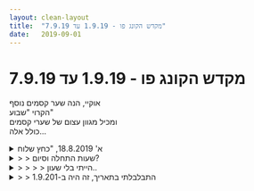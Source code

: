 ```yaml
---
layout: clean-layout
title:  "מקדש הקונג פו - 1.9.19 עד 7.9.19"
date:   2019-09-01
---
```

# מקדש הקונג פו - 1.9.19 עד 7.9.19 
אוקיי, הנה שער קסמים נוסף<br> הקרוי &quot;שבוע&quot;<br> ומכיל מגוון עצום של שערי קסמים<br> כולל אלה...

<details>
                    <summary>א' 18.8.2019, "כחץ שלוח</summary>
                    הגעתי לגינה השקועה, עדי כבר היתה שם והתחלנו את השיעור. חלק מהזמן שוחחנו, חלק מהזמן עשינו עבודה עדינה על חבטות, וחלק מהזמן עבדנו בנפרד, כשאני בעיקר עושה עבודות פנימיות עדינות. <br> <br> בשלב מסוים בן הגיע ואימן אותנו בכלי מסוים שכולל חלוקה מסוימת של הסביבה הפנימית והתנהלות מסוימת בתוכה.<br> <br> לאחר מכן הונחנו להמשיך לעצמנו את השיעור עד סופו. עשיתי הליכה קצרה לכיוון צפון תוך כדי הנחיות פנימיות מסוימות, ואז סיימתי לעצמי את השיעור.<br>
                  </details><details>
                    <summary>> > שעות התחלה וסיום?</summary>
                    <br><br><table width='70%' cellpadding='0' cellspacing='0' bgcolor='#C6C7C6'><tr><td height='1'></td></tr></table><br><b>מדברים על מדיטציה:</b> <a href="http://forums.tapuz.co.il/meditation" target="_blank">http://forums.tapuz.co.il/meditation</a><br/><br/>לומדים את אמנות המדיטציה: <a href="http://www.ThePracticalMeditation.com" target="_blank" rel=nofollow>www.ThePracticalMeditation.com</a><br/>לומדים את אמנות היכולת: <a href="http://www.MagicalChanging.com" target="_blank" rel=nofollow>www.MagicalChanging.com</a>
                  </details><details>
                    <summary>> > > > הייתי בלי שעון..</summary>
                    אז אני לא יודע בדיוק, התחלתי בסביבות 17:20, אבל בכלל לא שמתי לב לשעת סיום.
                  </details><details>
                    <summary>> > התבלבלתי בתאריך, זה היה ב-1.9.201</summary>
                    
                  </details><details>
                    <summary>ראשון ערב, 1.9.19 "כחץ שלוח</summary>
                    הגעתי לשיעור אחרי מדיטציה שעשיתי עם מוזיקה בהליכה קלה של כ2 קמ<br> עבדתי עם ריב על הזזות, שמתי לב שהשניות של החוסר ריכוז שלו הן המקומות שבהן יש לי יתרון ולמדתי לזהות אותם&nbsp;&nbsp;יותר בדיוק.<br> <br> התקדמנו לאיזור הקידמי של הבימה, והמשכנו לעבוד על קורדינציית ידיים, לא הצלחתי להבין איפה אמורה לבוא המכה ורק כשהצמדתי את היד שלי לריב נפל לי האסימון. מעניין שהזיכרון מגע שלנו הרבה פעמים יותר חזק מהזיכרון הויזואלי.<br> <br> המשכנו להתאמן על &quot;נפילות&quot; כשבן הגיע והעביר לנו תרגיל של 3 מצבי חישה, כולל ניחוש של איזה רגע זה אצל האחר<br> חישת הגוף<br> חישת השקט<br> חישת הרגע הזה<br> <br> שמתי לב שהם שזורים אחד בשני, ושיותר קל לי לזהות אותם אצל האחרים כשחוש הראיה מנוטרל<br> <br> כשבן הלך המשכתי את האימון עם ריב ועבדנו על 5 החיות<br> גיליתי שם בעיטה חדשה שלא שמתי לב אליה מקודם<br> <br> עברנו לישיבה והתרומממות עם דגש על הרגשת רווחה בגוף, והתבוננות ב&quot;חלון&quot; הבימה<br> סיימנו בברכה<br> <br> *מוזיקה זה קסם<br> <a href='https://www.youtube.com/watch?v=TFZrM38mf7Y<br> ' target='_blank' style='color:blue;'>https://www.youtube.com/watch?v=TFZrM38mf7Y<br> </a>
                  </details><details>
                    <summary>"כחץ שלוח", ראשון ערב, 1.9.1</summary>
                    תחילת שיעור במשהו כמו 19:35.<br> עבדתי עם בועז על הנאה מהתבוננות על דברים בסביבה. בהמשך גם יניב הצטרף אלינו.<br> <br> בחרנו לנו 3 דברים (לכל אחד) שרוצים להתקדם בהם במהלך השיעור. שיתפנו בהם ווידאנו שאנחנו זוכרים את כל מה שכולם בחרו.<br> שלי היו: להרגיש יותר טוב, לשפר את ההתנהלות שלי ביומיום, לרפא את הכתף.<br> עבדנו בסביבה שבה מי שרוצה יכול לקדם את שלושתנו בכל אחד מ9 הנושאים, למשך של עד 2 דקות בכל פעם.<br> היה מאד כיף ומקדם.<br> <br> בשלב מסוים עשינו הפסקה מזה ועברנו לתרגל קרבות ידיים, סימוני בעיטות אחד על השני בסבב, סימונים כפולים של חבטות, סימונים + נסיון להתגונן מפניהם.<br> המשכנו עם קרבות של בערך דקה, כשכל פעם שניים עושים קרב והשלישי מנהל אותו.<br> מאד נהניתי מהעבודה, ורק בדיאבד קלטתי שכנראה נסחפתי מעבר לגבולות שלי באופן שעשוי להזיק לבריאותי, והרגשתי רע עם עצמי.<br> <br> עברנו מיקום והמשכנו עם העבודה הקודמת של התקדמות ב9 הנושאים, עם אפשרות לקדם את כולם.<br> מתישהו גם ריב הצטרף.<br> <br> שיתפנו בהיילייט מהשיעור שלנו עד אותו רגע.<br> שיתפנו בחוויית התבוננות שלנו על האחרים בשיעור.<br> נתנו לאחרים טיפ אנרגיה כלשהו.<br> <br> העברנו לכולם הדרכה במשהו שהרגשנו שעוד חסר בשיעור שלנו:<br> עבודה עם פורם<br> התבוננות על שני מצבים שונים של התנהלות - באחד אני באיזשהו אוטומט, ובשני לוקח אחריות ופועל מתוך חיבור לרצון שלי (זה תואר אחרת וסביר שלא כל כך הצלחתי להעביר על מה מדובר).<br> יציקת 1-3 איכויות רצויות ליומיום שלי בשבוע הקרוב, דרך עבודה עם הדמיון, ואולי שימוש בדמויות פנימיות כלשהן.<br> שימוש ב10 נשימות כדי להגיע למקום חדש.<br> <br> היה לי שיעור מיוחד, בחלקים מסוימים הרגשתי מאד מחובר לעצמי ובזרימה.<br> סיימנו באזור 22:10
                  </details><details>
                    <summary>שעור יום שני בקר 2.9.2019 – "מגע עדין</summary>
                    היום הגעתי בשעה 6:20 (יש! &#61514; ) – השיעור הסתיים בשעה 8:18 – השתתפו: יואב, אינגריד, נעה, דורית<br> הנחיה חיצונית: יואב<br> <br> בהתחלה<br> הגעתי לנקודת המפגש בנינוחות.<br> קראתי שוב את רשימת המטרות שלי לשעורים הבאים (הפעם שיעור מס&#39; 6 מתוך 10). <br> הקדשתי זמן לשחרור שרירים תפוסים בגב התחתון, בנינוחות, בשלווה ובנעימות. אפשרתי לתחושת העייפות להיות מבלי להיאבק בה. עצרתי לרגעים כדי לרכז את האנרגיה שבתוכי ולשדרג אותה, להפוך אותה לזמינה עבור בשיעור.<br> יואב הנחה אותי להעמיק את הקלילות שלי באזור נקודת המפגש. השארתי גם את זה כמטרה ברקע לאורך כל השיעור, שמחתי על ההצעה.<br> הצלחתי להיות נינוחה ושלווה, שמחה ויחסית ממוקדת בעבודה שלי ובמטרות שלי, לא נתתי לנוכחותם / הגעתם של שאר התלמידים להסיח את דעתי.<br> <br> מעבר לגן דובנוב<br> עבודה חופשית. אימצתי את הרעיון של הרפיה עמוקה בשכיבה על הגב. נהנית להתבונן בצמרת העצים, בעלים על רק השמיים הכחולים. היו גם הפרעות בצורה של עיקצוצים מעיקים וצורבים לאורך זמן עקב השכיבה על האדמה – גם נעה חוות זאת, קישרה את זה לעץ, אני קישרתי את זה לאדמה. הצלחתי להכיל את זה מבלי לתת לזה להשתלט לי על החוויה.<br> עבדתי על פרום חמשת החיות. מנסה להפוך אותה ליותר שלמה ויותר שלי. חווה יותר שלמות ברצף התנועות, תוך פחות הקפדה על האסתטיקה. <br> עבודה בזוגות<br> הונחינו לעבור לקרב אגרופים עם כפפות; מדי פעם החלפנו פרטנר. תחילה עבדתי עם דורית. היה שיתוף פעולה הרבה יותר הרמוניה מבעבר. לא תקפתי. פעמיים-שלוש הצלחתי לנצל רגע של חשיפות. דורית הבינה מהר מאוד מה אני עושה וגם עברה לעמדה סגורה ומוגנת. לאחר דקה או שתיים הציעה שנתקיף לחילופין, בחילופי תפקידים. היה טוב ומפורה. כבר לא מפחדת, איזו הצלחה!<br> עם נעה הייתה עבודה פחות נינוחה. ללא פחד. היו לי כמה הצלחות קטנות. המשכתי להרגיש יותר בהירה ויותר בשליטה, מזהה הזדמנויות. <br> עם יואב היה מאוד שונה. הרגשתי בסביבת עבודה בטוחה וחופשיה ללמוד. היו לי כמה הצלחות, הצלחתי לזהות הזדמנויות להגיע ליואב – שאולי היה בשאננות יתר. היה ברור לי מצד שני שהוא לא ממש מתאמץ לתקוף אלא יותר בוחנן ולומד. הצלחתי לזהות את הרגע שבו הפחד השתלט עלי ועצמתי עיניים כשראיתי את האגרוף שלו מגיע אלי. יואב עזר לי לחדד את העובדה שעצם זיהוי הטעויות שלי היא ההצלחה.<br> חזרה לעבודה חופשית<br> לאחר האימון הזה הרגשתי אנרגיה טובה וצפופה בגוף, יחד עם נינוחות. נעימות. <br> המשך תרגול פורמים שונים עם דגש על עבודה נמוכה. כל הזמן מצליחה לחוות הצלחות. חווה את נוכחותם של שאר התלמידים כמעצימה, עוזרת להתרכז, מבלי להיות עסוקה בהם. תחושה נעימה.<br> <br> עבודה פנימית בסבב<br> לאחר חיפוש מקום מתאים להתיישב בו – תחילה התיישבנו במקום עם שיפוע – התיישבנו ארבעתנו. יואב הנחה אותנו בקול רגוע, אסוף ונינוח, לתת כל אחד בתורו, כמה דקות של הנחיה עבודה פנימית לפי בחירתה, לפי מה שנכון לנו.<br> דורית: להרגיש את החיות שמסביבי ובתוכי ולהתבונן בחיבור ביניהם. התמקדתי בעיקר בחיות שבתוכי ומסביבי. נעמד לי כלב שחור וחייכן. ציפורים דילגו לידי. תחושה נעימה של הרמוניה ונינוחות.<br> נעה: לדמיין שדרוג קל של היום שלפנינו. הצלחתי לדמיין שיפור קטן ולראות כמה הוא יכול להיות משמעותי לאורך כל היום. <br> יואב: לראות את הרגשות שלי ברגע זה וכיצד הם משנים אותי, תוך שהם מתחלפים כל הזמן. דמויות הרגשות שלי נראו לי נזילות וחמקמקות. לרגעים הצלחתי לזהות אותן שוב ושוב, לרגע איבדתי ריכוז.<br> אינגריד: להתבונן בדברים יפים בעינינו מסביב ולראות כיצד זה משפיע עלי. הסתכלתי על הדשא הירוק, הציפורים המקפצות והמצייצות, ענפי העצים היפהפיים, אור השמש הרך של הבקר, השמיים. כיף.<br> בתום הסבב יואב הכריז על סיום השיעור הרשמי. <br> <br> הסיום<br> נעה מיד אספה את דבריה ומיהרה לעזוב. דורית, יואב ואני המשכנו לשבת באותו המקום. עשיתי רשימות במחברת. ביקשתי את עזרתם של דורית ויואב כדי לשחזר את תוכן ההנחיות האחרונות. כבר לא זכרתי את תוכן ההנחיות של דורית ושל יואב, רק את שלי ושל נעה. היה נעים לשבת שם עוד כמה דקות.<br> דורית עזבה וכעבור כמה דקות קמתי יחד עם יואב והמשכנו עוד בשיחה נעימה ונינוחה עד לרכבים שלנו. נפרדנו סביב 9:20. <br>
                  </details><details>
                    <summary>ראשון 20:00, 01/09 - "כחץ שלוח</summary>
                    השיעור שלי התחיל ב 19:10 והסתיים ב- 22:20 לערך.<br> ביחד עם ריב, סשה, בעז ויניב.<br> <br> שיפור הראייה - להתמקד יותר בהנאה והרפייה שלה עיניים ובכך להסיר לחץ שיש אולי מציפייה לשפר או לתקן משהו. להגיע למצב של הרמוניה בין שתי העיניים ואח&quot;כ בין החלקים השונים של העין.<br> עם בעז ויניב<br> עברנו לאזור רחבת הבימה. ב-3 סבבים כל אחד בחר נושא שהוא רוצה להתקדם בו. לפני מעבר לסבב הבא וידאנו שאנו זוכרים את כל מה שנאמר עד כה. ראינו את זה גם כתרגיל זיכרון.<br> עבודה חופשית איתם או מתן הדרכות קצרות של עד 2 דקות לשלושתינו.<br> אחרי כמה זמן עברנו לעבודה לחימתית. עבורי זו הייתה הפוגה מהעבודה הקודמת עם כוונה לחזור אליה מאוחר יותר ממקום משודרג יותר.<br> התחלנו בעבודת ידיים כאשר שניים עובדים ואחד צופה.<br> סבב של העברת בעיטה מאחד לשני. דגש על דיוק. אח&quot;כ הוספנו את האפשרות לעבוד עם הסימון - הסטה, התחמקות, בלימה כאשר אנו מנצלים את התנועה האיטית והמסגרת של העבודה לדייק מאד ומה שמכוון אותנו זה איך היינו רוצים לפעול בקרב מהיר ועצים יותר.<br> שינינו מיקום ליד הגינה השקועה והמשכנו את העבודה עם 9 הנושאים.<br> ריב הצטרף אלינו. <br> שיתפנו בהיילייט של השיעור שלנו עד כה.<br> שיתפנו במשהו שראינו בעבודה של אחרים.<br> כל אחד העביר לארבעתנו רכיב שישלים את השיעור שלו. אני בחרתי בתרגול פורמה.
                  </details><details>
                    <summary>"סטייה מתקנת", שני ערב, 2.9.1</summary>
                    כמו פרח בחממה - נמצא כאן עבור עצמי (מעין כוונון שבאתי איתו).<br> <br> עוצם עיניים וכל עוד בעיניים עצומות אני על ההגה, כלומר עם איזה פויינטר. <br> <br> מודעות לציפייה המתמדת למשהו שיקרה. שיבוא, שיפתר.. <br> <br> מודעות ל&quot;חרא&quot; מורידה מכוחו.<br> <br> ניזון מהקלות - ישיבה וקימה בכמה שיותר קלות. <br> <br> לשים לב לכמה שהבעיות שלי קטנות. (ביחס לשאר).<br> <br> אנחנו אשכרה מוקפים בחלל. שמש, ירח, וכל אלה.<br> <br> לשמוע את המחשבות כאילו היו מישהו זר שמדבר לי בראש.<br> <br> קביעת נקודת ייחוס כהתמודדות עם הרעש הפנימי. נגיד עמידה נינוחה ככל האפשר.<br> <br> המחזה שכבר נכתב - עכשיו זה גם חלק ממנו. (זה יכול לשחרר קצת). אפשר לדמיין כאילו זה מחזה שכבר נכתב, ושלי אין ולא היה יד בדבר. זו לא אשמתי, או בזכותי.. זה מה שזה.<br> <br> ~~~<br> <br> מגיע בשבע ומשהו. לפני וחצי. מתחיל לראות מה אני יכול לעשות במרחב הזה של טרום השיעור. מתחיל לעשות טוב לגוף. ואז ריב מגיע ומתחיל להנחות אותי ואת אסא. וכשמיכל מגיעה הלכנו למקום ליד הילטון עם ספסלים ונוף לים. שעוד היינו בנקודת המפגש שיתפתי על רעש פנימי. <br> ליד הילטון כל אחד הביא איזו הנחיה לכולם. <br> <br> אני זוכר ששמתי לב להבדל ברמת העבודה שלי ושל שלושת האחרים. בהתחלה שמתי לב לזה בהזזות עם ריב ואסא. משהו בהם היה מאוד רך יחסית אלי. ואחר כך מול שלושתם ליד הילטון. אני הייתי כזה 5 אחוז בשיעור נגיד. והם איזה 60 אחוז נגיד. (סתם זורק מספרים). אבל זה ממחיש משהו.<br> <br> סיום ב21:05.<br> <br>
                  </details><details>
                    <summary>שני בוקר 2.9.19 "מגע עדין</summary>
                    שעת התחלה בנקודת המפגש 06:15<br> עובר שוב על ההנחיות הקצרות והפשוטות. נעזר בהכוונה של שיתוף פעולה עם מה שמשמח ומרגיע. <br> אינגריד נועה ודורית מצטרפות. נזכר שזה השיעור המשודרג מספר שש שלי ושמח בנוכחותן. <br> מזהה שהכרזה על הנחיות לא מרגישה לי נוח כרגע. מאפשר לשיעור של כולם להתחיל ואז בוחר להעביר לאינגריד ובהמשך לנועה את ההנחיות בצורה ספציפית. <br> פתאום מבֵּין ההנחיות מגיעה אליי פתאום דווקא הדגש ״שלהם״ מרגיש שהוא מביא עמו הקלה (נחמה?) <br> לכל אחת מאיתנו יש את השיעור שלו, שלה, לקבל. <br> עבודת זוגות קרב סימון עדין עם כפפות. אני בתפקיד של מכריז על הפסקה, חידוש עבודה והחלפה. <br> כחלק מהעבודה המשודרגת שלי, הגיעו אליי: שימוש בראייה היקפית, עמידה נמוכה, קלילות מול קרקוע, עבודה מנטאלית של ריכוז, המתנה, להרגיש את הפרטנר, סביבה בטוחה. <br> עבודה חופשית, מגע של ידיים עם הקרקע, שילוב גלגולים. קושי ורכות. מאמץ והרפיה. <br> ישיבה יחד. עבודה פנימית של כמה דקות בהנחית כל אחת מהמשתתפות לפי סדר. <br> -להרגיש את החיות מבפנים ומבחוץ<br> -להתבונן איך אני משדרג את היום שלי בקצת<br> -להתבונן ברגשות שעולים בתוכי. לראות איך הם משנים אותי<br> -להתבונן החוצה ולאפשר לעצמי ליהנות ממראות יפים<br> שעת סיום 08:09<br>
                  </details><details>
                    <summary>שני ערב 2.9.1</summary>
                    זמני השיעור שלי: 19:00 עד 22:35<br> השתתפו בו חוץ ממני: מיכל, ריבּ וישי<br> <br> <b>היערכות:</b><br> בסביבות שש עצרתי את העבודה שלי והקדשתי קצת זמן לבריאת השיעור.&nbsp;&nbsp;הדרך שבה עשיתי את ההיערכות הפעם הייתה לי טובה מיוחד. אז אכתוב עליה רגע: בחנתי את הסיפורים הנוכחיים הקיימים שלי בהקשר לשיעור, ללימודים שלי ולחיים שלי בתקופה זו וערכתי אותם. כמו כתבתי סיפור קטן על השיעור הזה. על עצמי בתוכו. על בית הספר ועל התלמידים האחרים המגיעים אליו. הכנסתי בו מידע מועיל אודות הפיתוחים השונים שמתרחשים בו, ואודות המוכנות לשעת סיום מאוחרת ככל שבא לי. צירפתי לסיפור הזה מילות קוד ותגיות שיעזרו לי להשתמש בו במהלך השיעור. כשחשתי מוכן, התארגנתי ויצאתי אליו. <br> <br> <b>חלק ראשון - לפני החלק המשותף </b><br> התמקמתי במקום מועיל והתחלתי לעבוד בעדינות. <br> כתבתי תוצרים רצויים מהשיעור שלי, הנעתי אותו (את אסא) בצורה שתיטיב עמו וגם תקדם את אמן התנועה. בישיבה דוממת על הקרקע פיתחתי את אמן האושר. <br> <br> &quot;צ&#39;יינג&#39;לינג&quot;, רגע מתוך הנצח, מאפשר לאמן האושר שלי להתפתח, חוסר תלות בתנאים, אי הזדקקות להערכה, הכרה או אישור (צפייה בדברים אלה כאשר הם עולים), מצב הציפייה, האנרגיה של הציפייה שבי עכשיו, הניתנת להרפייה. העולם הריק ממשמעויות, לא עושה עניין מדברים. <br> <br> ההיערכות שעשיתי השפיעה בצורה מוצלחת על העבודה שלי. הייתה לי אנרגיה והשראה ומימד של עבודה עמוק יותר שלא נוכח בדרך כלל בשיעורים שלי. השיעור הזה היה מטעמי. עושה שימוש בסביבה האיכותית הזו, עושה שימוש מאוחר יותר בהנחיה שהגיעה.<br> <br> <b>חלק שני - מתוך החלק המשותף</b><br> - שהאיסוף לא ישפיע על תודעת השיעור שלי לרעה (למשל שהשיעור שלי פתאום הופך להיות השיעור המונחה, מה שקורה לא מעט), אלא יהיה רובד נוסף, עזרה לשיעור שכבר מתרחש -&gt; הצליח במידה רבה. <br> - מחקר על קלות במעברים בין תנוחות נאסף אל פיתוח אמן התנועה ונקלט שם. <br> - בסבב, הנחיות קצרות, רעש תודעתי ואיך לטפל בו<br> - בסבב תשומת לב לדברים שונים, פנימיים וחיצוניים. <br> <br> תוך כדי עבדתי על דברים שונים באמני האושר (שימוש בהנחיות המועברות), הלחימה והתנועה (תוך כדי חלקים מהשיעור שאפשרו זאת), והלמידה (הקיום של רבדים בשיעור שלי, מכוון אקטיבית להתקדמות).<br> <br> <b>חלק שלישי - מתוך החלק המשותף השני</b><br> בחלק זה נותרנו רק שניים בשיעור. <br> - ההבדל שבין שיעור כסוג של פורם ובין הדקות שבהן אני אשכרה מתקדם בדברים<br> - דברים שבהם התקדמנו לאחר זמן השקעה רב שנדמה היה שלא קורה בו כלום<br> - הריקות<br> - אמנות השימוש הנבון בסיפורים<br> - התקדמתי בגשר שלי<br> - התקדמתי בתרגיל הקימה מגב על ריצפה בקפיצה<br> <br> <b>הערה אחרונה</b><br> ייתכן שהיה עוד יותר טוב אילו לא הייתי מסיים את השיעור שלי הפעם ביחד אלא ממשיך ומסיים אותו לבדי איפהשהו. הייתי לגמרי ערוך ומוכן לשיעור שימשיך עד חצות. לא היה דרוש הרבה לכך. אולי היה כדאי לכלול את זה בהערכות שלי.<br> <br> תודה!!!
                  </details><details>
                    <summary>> > קוד ליומן: "סטייה מתקנת</summary>
                    
                  </details><details>
                    <summary>"מגע עדין" שיעור יום שני בוק</summary>
                    שיעור טרנספורמציה<br> נועה אינגריד ויואב<br> מגיעה במצב ממש נחות <br> יוצאת מרופאת <br> ישבתי 10 דקות באוטו כדי לא להגיע מוקדם מדי (חחח) <br> עבודה טובה בנקודת המפגש על הגעה חזרה לעצמי (איטי, יחסית קשוב) <br> הליכה לדובנוב, נעימה<br> עצבים בתחילה בגלל הנחיות ושאר אינפוטים חיצוניים <br> דברים שאני לא זוכרת כל כך על הדשא, נראה לי שהייתי די סבלנית עם המצב שלי<br> לאט לאט נפתחות עוד אפשרויות<br> עבודה נהדרת בזוגות מתחלפים על קרב <br> עם הרבה זמן והפסקות מועילות <br> היה לי מאוד חשוב להתחיל עם אינגריד (רציתי עבודה נעימה וכזו שלא תציק לי בצואר) <br> אחר כך עבודה גופנית נעימה באופן שנוגע בכל החושים נעים נעים עם נועה על קרב עדין, התעכבות על דברים שרצינו לבדוק עוד <br> עבודה עם יואב מצוינת לי (ביקשתי ממנו לא לגעת בצואר ובראש, הוא הדגים וכמעט נגע ואני הייתי במצב של להגן על עצמי)&nbsp;&nbsp;<br> העבודה עם יואב היתה הרבה על טווח, עמדה<br> אחר כך פורמת חמש החיות <br> עבודת גלגלון מוצלחת על רכות במגע ברצפה וגמישות בגוף (אנכי) בעמידה הפוכה <br> עבודה פנימית מתחלפת כולל להתבונן על יופי <br> המשכתי קצת אחרי סוף השיעור הרשמי בשיעור שלי <br> חמש החיות ובעיטות ועוד<br> קצת תצפתתי במהלך השיעור על נועה על עבודת גלגלון מעולה שלה<br> באופן כללי דשא ועצים ונשארתי עם רכות לפחות ל24 שעות ממש נתן לי מזון <br> תודה
                  </details><details>
                    <summary>> > שעו</summary>
                    הגעה בערך ב6 ו32 למקום המפגש (למרות שחניתי ב6 ועשרים) סיום שיעור ב8 ותשע דקות אבל למעשה המשכתי אותו לעצמי והוא הסתיים בשמונה וחצי בערך.
                  </details><details>
                    <summary>> > 2.9.201</summary>
                    הסבר: כשאנחנו שולפים רשומה של שיעור שלנו מלפני שנה למשל (או כל זמן אחר) אפשר שנרצה לעשות את זה לפי התאריך (למשל, אם יתחשק לנו לשלוף את תיעוד השיעור שלנו מיום שני 3.9.2018, לפני שנה!). לכן כדאי לנו לכלול את התאריך בשורת הנושא. ככל שאנחנו קוראים יותר שיעורים שלנו מהעבר, נזכרים בהם ועושים שימוש בתיעודים שלנו מהעבר, כך עניין זה נעשה ברור יותר (לצד דברים רבים נוספים).<br><br><table width='70%' cellpadding='0' cellspacing='0' bgcolor='#C6C7C6'><tr><td height='1'></td></tr></table><br><b>מדברים על מדיטציה:</b> <a href="http://forums.tapuz.co.il/meditation" target="_blank">http://forums.tapuz.co.il/meditation</a><br/><br/>לומדים את אמנות המדיטציה: <a href="http://www.ThePracticalMeditation.com" target="_blank" rel=nofollow>www.ThePracticalMeditation.com</a><br/>לומדים את אמנות היכולת: <a href="http://www.MagicalChanging.com" target="_blank" rel=nofollow>www.MagicalChanging.com</a>
                  </details><details>
                    <summary>> > > > נכון תודה רבה, אני מבינה את זה יותר עכשי</summary>
                    
                  </details><details>
                    <summary>03.09.2019 יום שלישי 9 בערב "קסימה בקטנה</summary>
                    היה שיעור ממש כיפי. דגש על בילוי רגוע ושקט.<br> הקשבה רגיעה והרפיה.<br> איכויות קטנות של למידה. כמו לדוגמה להרגיש רגיעה, לדמיין הפרה של הרגיעה ועדיין לחוש את הרגיעה בתוך זה<br> או פשוט להרגיש את בכיף שבלהיות. המשך דיווח בתקווה בקרוב.<br>
                  </details><details>
                    <summary>"אתגרים טיפוסיים", רביעי ערב, 4.9.1</summary>
                    כוונון שבאתי איתו: להיות עצמי.<br> <br> מתוך השיעור:<br> <br> אלו החיים שלך - הדבר הזה, עכשיו.<br> <br> לשים לב להצקה הפנימית ברקע, בשוליים. תוך כדי הפעילות הנתונה.<br> <br> להיות קשוב לרגע, למה שבאמת רוצה להיווצר.<br> <br> לקבל כל פיסה בי. לא לפסוח על אף פיסה.<br> <br> ~~~<br> <br> השיעור היה בסימן עופפות שכזאת.<br> עכשיו אני נזכר שבשלב כלשהו הרגשתי שהשיעור מעמיק קצת, נהיה יותר מוחשי.<br> העופפות התבטאה בחוסר ריכוז.<br> <br> הגעתי בחמש וקראתי את ההנחיות.<br> כבר בקריאה היה אתגר. בכלל לקרוא ולהבין משהו.<br> ולא לרדת על עצמי שאני לא מצליח.<br> ולראות שאני כן מצליח.<br> אז כבר כאן היה אתגר כלשהו.<br> <br> בחמש ורבע התחלתי להרגיש מה בא לי, והיה בא לי לעשות קצת תרגילים על המתקנים. אז נתתי לגוף את מבוקשו, ומפעם לפעם עצרתי לנוח. ואז שוב פעם שיחקתי קצת.<br> הגוף אהב את זה.<br> (גם ילדה שהסתכלה).<br> <br> ביליתי במתקן ליד בית הספר (כל זה קורה בגן דובנוב) וגם במתקן בלב הגן.<br> <br> אחר כך התיישבתי לצמיתות. ובעיקר עקבתי בראש אחר מה שזכרתי מההנחיות לשיעור. משהו עם לשים לב לרעש כמשהו שנמצא בשוליים, ושהוא לא העיקר. אני אוהב את הכיוון הזה. גם ברגע זה.<br> <br> אז לאורך כל השיעור חוויתי רעש פנימי, וחוסר ריכוז. אבל ידעתי שזה בסדר. וגם חלק מההנחיות היו משהו עם חיוביות. אז זה עזר לי להתמודד.<br> <br> באופן כללי לא רציתי לעשות שום דבר שלא באמת בא לי. ויהי מה. אז חלק מהזמן היה חלימה בהקיץ, ואז התעוררות ממנה, ושוב פעם חלימה. ומדי פעם איזה רעיון של לעשות משהו. ומדי פעם היענות קלה.<br> <br> בשלב כלשהו זזתי בצורה נעימה.<br> <br> ובסוף אמרתי לעצמי שוב פעם ושוב פעם משהו כמו: &quot;לא לפסוח על שום פיסה&quot;, כשאני מתכוון ללא לפסוח על שום פיסה עם הקבלה שלי את עצמי. וזה היה טוב.<br> <br> נחתי על נדנדה עגולה בשכיבה. והשיעור הסתיים. ב19:20.<br>
                  </details><details>
                    <summary>רביעי בוקר 4.9.19 "מעגל הַפְּנִים והחוץ</summary>
                    שעת התחלה 06:20 <br> בן, דורית, אינגריד ותרצה<br> קשב ועבודה תנועתית בנקודת המפגש. איסוף של דורית ושינוי מיקום לגינת דובנוב.<br> חמש החיות איטית וקשובה בגינה. עבודת הזזות עם דורית. היה עדין ומקדם עבורי.<br> אני ותרצה - השארת עקבות ביומן השיעורים. בן מצטרף, תרגול של דוגמאות לתגובה לשיעור ב-3 מילים. <br> כמה דברים שהגיעו אליי - להגיב פשוט כדי להגיב, שלוש מילים, עבודה עם שלוש מילים ושני חללים ביניהן. תמונה בשלוש מילים, הרגשה בשלוש מילים. כמה זה פשוט. <br> גיליתי שהפער בין הקושי שתרצה שיתפה בו, לבין ידיעה/הבנה שלי שחלק ניכר של הקושי, הוא ברובו סוג של אשליה, גרם לי לתחושת תסכול עד כאב. היה בזה בין השאר שיקוף לתחושה שחוויתי מתרצה. <br> היתה בזה גם הבנה שזהו סוג של מעבר שהיא צריכה לחצות בעצמה ותחושה שהיכולת שלי לסייע, לתמוך, היא מוגבלת. <br> מתחת יכולתי להרגיש בעדינות אתגר אמיתי עבורי. <br> עובד קצת עם התחושה הזו. מנסה לזהות לעצמי כמה דוגמאות של חציות שאני צריך לעבור, שנראות לי קשות עד בלתי אפשריות בדמיון שלי. התרגול/העבודה המשותפת הזו, היתה מתנה משמעותית עבורי. <br> התרגול הזה העניק לי גם הצצונת אל הרמה הבאה בהשארת עקבות. מין תחושה שהתהליך, העמל המושקע בכך, בצירוף ההנאה, יכולים להעניק לי עוד התקדמות ותשואה הרבה מעבר למה שאני מפיק היום. <br> ממשיך בשער הזה לאורך כל השיעור שמתנהל במקביל. אילו טכניקות סיוע, הקלה, פירוק, מהנות אני יכול להעניק לעצמי. איך אני משפר את ההדרכה שאני מעניק בראש ובראשונה לעצמי. <br> יושבים יחד על הדשא. עבודה עם מילים מרפאות. (לא לגמרי זוכר אם זו בדיוק ההגדרה והאם היתה הגבלה של שלוש מילים או לא) <br> תרגול בדמיון. לחזור לסיטואציה כלשהי. היה כיף לגלות את שפע הזכרונות שזמינים לי באופן מיידי וקל. <br> שילוב של חזרה לסיטואציה כלשהי בדמיון (לא בחרתי סיטואציות שדרשו תיקון או ריפוי) ושילוב של מילים מרפאות. היה לזה אפקט מרענן. <br> חלוקה לזוגות עם שיתוף בהתלבטות של בן. תשומת לב דקה לסימנים (במקרה הזה משהו עם טישו) <br> אני ואינגריד. קשב מוגבר. שיחה חופשית. לאפשר לעצמי רמה נוספת של חופש פנימי לעשות מה שעולה בי. מין חיבור לילד הפנימי שבי. שיחה מצוינת ומהנה. סיום שיעור 09:00
                  </details><details>
                    <summary>שני ערב "סטייה מתקנת" מול הים בהילטון בספסלי</summary>
                    הגעתי באיחור (נרדמתי בטעות לפני השיעור <img src="http://www.timg.co.il/tapuzForum/images/Emo6.gif" alt=":-D"> ) ומיד יצאנו ביחד לכיוון הדשא של הילטון.<br> אני, ישי, ריב, אסא.<br> הלכנו בקצב די נינוח ביחד.<br> <br> <b>כיסאות</b><br> ראיתי שהעירייה שמה כיסאות מאבן באזור הדשא של הילטון. <br> שמו 4 כיסאות כאלו באמצע הדשא שצופה אל הים. ממש תקועים. הופתעתי וקיוויתי שהם יעלמו כשאהיה שם שוב.<br> באזור שאחר כך אנחנו הלכנו אליו הכסאות דווקא תרמו למרחב.<br> <br> <b>דמות</b><br> כל השיעור ישבה לפנינו מישהי בלי הרבה תזוזה. הפתיע אותי שהיא לא זזה, ולא מגיבה לדברים שהיו מאחוריה.<br> פשוט ישבה וצפה על הים.<br> חשבתי עליה שמנח כזה מצביע על מישהי - שהיא ממש שלווה או בסוג של התנתקות מהעולם בקטע של להתרחק או אתגר.<br> היה לי גם דמיון שאולי זה אבא שלי שבא לדבר איתי בגוף של אדם אחר (אבא שלי נפטר ממש לפני שנה. בשני זה היה השנה ללכתו).<br> אחזור אליה בסוף השיעור.<br> <br> <b>רעש מחשבתי ואיך לעבוד איתו</b><br> בהליכה כל אחד בסבב קבוע נתן דוגמה, מה אפשר לעשות עם רעש מחשבתי.<br> בספסלים כשישבנו שם עברנו לציין באותו הסבב דברים שגורמים הנאה או שאפשר ליהנות מהם עכשיו.<br> למשל הנוף, הגלים, השקט, הים, הרוח, עצמי.<br> <br> כשציינתי את ההנאה מעצמי, זה מאד עזר לי להתחבר ולהפיק תועלת.<br> אחר כך היה סבב של לא זוכרת את הנושא, אבל עוד התקדמויות דומות.<br> <br> השיעור היה בסביבות שעה.<br> <br> <b>קצת חוויה של סרט </b><br> היה בי מקום שרצה לדבר עם הבחורה הזאת, להבין מה קורה לה.<br> ואז...<br> כולם הלכו.<br> וכמו בסרט קולנוע.<br> היא פתאום מסתובב על הכסא (אחרי ששעה שלמה לא זזה, כן)<br> מתרוממת ומתחילה לצעוד אלי לספסל.<br> <br> היא באה אלי. היא שואלת אם היא יכולה לדבר איתי.<br> אני רואה שהיא או במצב נפשי קליני קבוע או פשוט במצב רגשי מאותגר או מתחזה.<br> ממצב שרציתי לדבר איתה לפני כן, הסיטואציה הפכה ללא נעימה קצת.<br> לא ידעתי אם היא אמיתית או רוצה ממני משהו<br> ראיתי שהיא תבקש עזרה אבל לא היה לי ברור אם זאת הצגה (יש כל מיני טיפוסים באזור שמשגעים אנשים. אני בקבוצת פייסבוק שיש אנשים קבועים שמבקשים עזרה וממציאים סיפורים).<br> <br> הייתי מדברת איתה בשמחה אם היה שם עוד בן אדם לידינו.<br> אמרתי לה שאני צריכה ללכת הביתה<br> אבל מה קרה לה?<br> היא אמרה שהיא ברחה מהדירה שלה.<br> <br> לא יכולתי להישאר שם. שאלתי אם יש לה חברים וחברות והיא אמרה לא.<br> הלכתי משם.<br> <br> הרגשתי קרועה, כי מצד אחד אני ממש רוצה לעזור, מצד שני היה לי קשה לראות אותה ולהבין מה אמיתי.<br> כבר בשיעור היא משכה את תשומת הלב שלי והרגשתי שאני לא מצליחה לקרוא אותה, ושמשהו בה שונה מאנשים אחרים.<br> <br> התייעצתי עם חבר בטלפון ובסוף הלכתי מהפארק.<br> <br> <b>רקע </b><br> במהלך השיעור קרו כל מיני דברים שקשורים לזה ישירות או בעקיפין.<br> היה שם איש שבא לקחת בקבוקים מהזבל והוא עבר בין כל השקיות ואסף בקבוקים.<br> והתעורר בי כאב גדול<br> והרגשתי כמה אני רגישה ושלרוב האנשים לא אכפת ככה.<br> ונזכרתי כמה אני רגישה יותר משאר האנשים.<br> ושחלק מהכאב שבי זה כאב שקשור באנושות. <br> וגם שיש את הצד התמים בי, שאימנתי את עצמי במהלך השנים להתעלות מעל זה.<br> ואני זוכרת איך נעלבתי שמישהו כתב לי בפייסבוק בהודעה אישית שאני נראית תמימה.<br> והיה את המפגר(הכוונה למישהו מוגבל שכלית)&nbsp;&nbsp;שפאקינג איבדו אותו בתל אביב (לפני שנים), חברה שכולם מאותגרים ונסעו איתם לבילוי בת&quot;א, הם ישבו במסעדה, והוא הלך מהם, וחשבו שהוא בשירותים והוא איבד את הדרך, ולא מצאו אותו. וחיפשו אותו מלא זמן באותו יום והרבה שבועות אחרי והאדמה בלעה אותו.<br> ואני במקרה שמעתי אותו מיבב ונוהם ופחדתי לגשת אליו למרות שרציתי.<br> היתה לי תחושה לגשת אליו ופחדתי.<br> ואז אלוהים יודע איך הוא נעלם משם.<br> <br> אז גם פה הרגשתי שאני לא מסוגלת לשבת לדבר איתה. שזה מפחיד מידי.<br> פחדתי להישאב לסיפורים שלה ושיהיה לי קשה ללכת משם.<br> והעיניים שלה הפחידו אותי. <br> פעלתי לפי מה שיכולתי.<br> הרגשתי ממש מתוסכלת ממה שהיה, ומהקושי להישאר שם.<br> אבל אחר כך הרגשתי שלמה שכך פעלתי.<br> <br> <img src="http://www.timg.co.il/tapuzForum/images/Emo23.gif" alt="|לב|"><br>
                  </details><details>
                    <summary>> > התאריך 2.9.1</summary>
                    
                  </details><details>
                    <summary>> > מסתובב => מסתובב</summary>
                    
                  </details><details>
                    <summary>משיעורי השבוע של</summary>
                    
                  </details><details>
                    <summary>> > א' 1.9.2019, "כחץ שלוח</summary>
                    מסביכות עשרה לשבע עד <br> אה<br> עשר ועשרה?<br> נגיד.<br> <br> עם בועז, סשה, יניב ובעז.<br> <br> ---<br> <br> בהתחלה (על הרמפה בכניסה הצפונית לגן יעקב)<br> <br> <b>טווח הקלות הגמורה</b><br> זה שמאפשר להניע את הזרועות, את הרגליים, את הגוף, בקרוב לאפס מאמץ.<br> <br> המשך התיימנות ב<b>להיות הפוך בנוחות</b> (בעמידת ידיים - בהישענות על קיר רוב הזמן, ובתנוחות אחרות).<br> <br> בועז העביר לי קצת חומר מודפס שמצא כשסידר אצלו. משמח מאוד.<br> <br> ---<br> <br> כשסשה הגיעה, &quot;הזזות&quot; איתה. זזתי די הרבה פעמים. כשסיימנו עם זה, עברנו למזרח כיכר התרבות.<br> <br> &quot;חיזוק להבים&quot; עד שיכולנו להשתמש בזה בעיניים עצומות כבמעין מדיטציה לשניים<br> עבודה עם עמוד - עומדים במרחק נגיד צעד קטן ממנו, נשענים לעברו כך שנופלים לעברו, ונדחפים ממנו בזרועות בכמעין נדנדה. ממשיכים משם בכל מני תרגולים - מגדילים את המרחק, משנים את התנועה כך שהראש יהיה רחוק תמיד מהעמוד, מוצאים תנועות שמגרה לחקור עם מספר חזרות יותר גדול..<br> באמצע העבודה הזאת בן לקח אותנו להנחייה, ואחריה חזרנו אליה.<br> <br> התבוננו קצת בחלקינו, בעיקר דרך למידת תנועות מפורמה (&quot;חמש החיות&quot;, הכמה תנועות הראשונות אחרי תנועות ההרמוניזציה), שהוביל אותנו גם לעבודה קצרה עם בעיטות מגל (לא בתצורה מסויימת שלהן).<br> חתמנו בתרגול מעברים בין ישיבה ועמידה כשאנחנו משתדלים להיות מרווחים ושתשומת הלב שלנו תיפרש בכל הגוף ובסביבה. בהתחלה המעבר לישיבה היה לישיבה על ספסל, ואחר כך לישיבה על הרצפה. הצירוף של התרווחות, פרישת תשומת הלב והעבודה הפיזית הזאת היו משמעותיות, חזקות, בריאות ומיטיבות לי, נדמה לי שלשנינו.<br> <br> ---<br> <br> בהנחיית בן:<br> א. משחק נהדר בשלושה מצבים: חישת הגוף, הבחנה בשקט, וקבלת הרגע הזה.<br> כל אחד מאיתנו בתורו שם את עצמו באחד המצבים האלה. השניים האחרים מנחשים באיזה, ואחרי שניחשו – הוא מגלה.<br> ב. המשך תרגול שלושת היבטי השימוש בתחושות שתרגלנו ביום רביעי: התחושות הלא נעימות, התחושות הנעימות, ואיפשור התחושות שלי.<br> <br> ---<br> <br> עם בועז, בעז ויניב:<br> כשעברתי אליהם ישבו ליד הגן השקוע ונראו בעבודה טובה ושקטה. העברתי את עצמי אליהם במרץ ובלי יותר מדי התחשבות במעטפת העדינה שהיו בה. נדמה לי שהיה בזה גם משהו מעורר, אבל אני מעדיף מעצמי יותר התחשבות בנסיבות כאלה.<br> <br> עשינו כמה סבבים ביחד, ביניהם:<br> <br> <img src="http://www.timg.co.il/tapuzForum/images/Emo41.gif" alt="|*|"> <b>ה-highlight של כל אחד בשיעור בינתיים כך שהאחרים יוכלו לקבל מזה משהו</b><br> <br> <img src="http://www.timg.co.il/tapuzForum/images/Emo41.gif" alt="|*|"> משהו מה<b>התבוננויות שלי בתלמידים אחרים במהלך השיעור</b><br> <br> <img src="http://www.timg.co.il/tapuzForum/images/Emo41.gif" alt="|*|"> <b>טיפ אנרגיה</b> (העוזר שבהם עבורי, מיניב: <b>מקור האנרגיה הבסיסי שלי הכי קרוב אלי שאפשר, אפילו יותר מהגוף שלי</b>)<br> <br> <img src="http://www.timg.co.il/tapuzForum/images/Emo41.gif" alt="|*|"> ובסוף כל אחד נתן לכולנו את מה שחסר עדיין בשיעור של עצמו. קיבלתי:<br> + <b>תרגול פורמה</b>, שהיה ממש חשוב לי היום.<br> + את <b>התנועה הטובה של קבלת אחריות על הרגע הזה שלי</b>.<br> + <b>הטבה של המשך חיי בעזרת שתי איכויות לבחירתי</b>. בחרתי ב<b>פשטות</b> וב<b>נגישות מתמדת למשאבי ויכולותי</b>, וגיליתי/יצרתי בתוכי <b>דמות נהדרת של איש שפשוט מצביע על השער הפתוח שמוביל אליהם</b>.<br> + <b>עשר נשימות</b> מופלאות על-אמת <b>שמטרתן להעביר אותי למקום אחר</b>.<br>
                  </details><details>
                    <summary>> > ב' 2.9.2019, "סטייה מתקנת</summary>
                    התנהלות לפני-שיעור בעצלתיים שכזאת, עד שהתחלתי בו בערך בשבע בכל מני פעילויות גופניות בכיכר ובחיפוש שערים טובים לכל אחד מאיתנו.<br> היה לאסא, לישי ולי די הרבה זמן עבודה עם עצמנו ובשלושה, וכשמיכל הגיעה העברנו את עצמנו מכיכר אתרים ומהחלק הזה של השיעור לרחבה שצופה לים מדרום למלון הילטון ולחלק-שיעור אחר.<br> <br> ---<br> <br> בכיכר אתרים:<br> <br> <b>אני רוצה להיות שם</b><br> הבחנה בשאיפה הזאת שיש בי (תמיד, ובתצורותיה כרגע) לא להיות ברגע הזה, בפעילות הזאת, במה שזה לא יהיה שקורה עכשיו.<br> הבחנה בנסיון המתמיד לברוח מפה, שלעולם לא יצליח כי אני פה, תמיד, בכל מקום. <br> כשאני מבחין בשאיפה להיות במקום אחר, אני יכול להבחין יותר טוב גם בכל השאר (כלומר בכל מה שכאן). ובזעירות שלה לעומת השאר.<br> <br> <b>ארוחת קלות</b><br> חיפוש ומציאה של תנועה נטולת מאמץ ככל האפשר, שיותר באה ממובאת. בין השאר ב&quot;הזזות&quot; בשלושה, תנועה חופשית, ומעברים בין עמידה, ישיבה ושכיבה.<br> ככל שמוצא קלות, ניזון ממנה.<br> <br> <b>עמידה נינוחה, היות חלק מהסביבה.</b><br> <br> <b>הרעש</b><br> תוך כדי עמידה התברר שנחוצה לנו עזרה כלשהי ביחס לרעש פנימי, והתחלנו בסבב התייחסויות אליו.<br> הספקנו רק להתחיל, ואז מיכל באה והעברנו את עצמנו לאתר הבא תוך המשך הסבב. נהניתי לשים לב להתמחות המתמשכת שלנו בנושא הזה.<br> שמעתי את עצמי מציע במסגרת הסבב הזה <b>סקרנות</b> שלוש פעמים.<br> <br> ההתייחסות שהכי הועילה לי היום לרעש, אגב, היתה לא בזמן הסבב הזה אלא בתחילת החלק הראשון, עם ישי ואסא. התייחסות אליו כאל פלוצים. יש די הרבה מקבילות בין רעש פנימי והפרחת נאדות: ההנאה מהפקתם ומעצם קיומם, זעירותם והרושם הגדול שהם יוצרים, השתייכותם לפסולת שמבקשת להתפנות..<br> מה עושים עם נאד בחדר סגור?<br> אפשר לפתוח חלון, לצאת לאוויר הפתוח, לעבור חדר..<br> אפשר ללמוד ליצור מחשבות בריח טוב.<br> אפשר להתרגל.<br> אפשר ללמוד לאהוב נאדים. אנשים הרי מסתדרים לא רע עם נאדים של עצמם.<br> <br> ---<br> <br> ברחבה שמשקיפה על הים, ארבעתנו עברנו ל<b>סבב שבו הדובר מספר ממה הוא מבחין אפשר ליהנות כרגע</b>, ואנחנו נותנים לעצמנו זמן עם זה. הונחינו גם לחזור על מה שנאמר באיזה נוסח שרוצים.<br> <br> עיקר השיעור שלי במשך הזמן הזה היה <b>להניח לשיעור לנהל אותנו, ולעבור אותו</b> (כולל שימוש בהנחיות השיעור החיצוניות שקיבלתי, אבל התחושה שלי היתה שהן פשוט הוזנו לשיעור).<br> לא למהר להספיק, נגיד, כל מני תרגילים ועבודות כדי שכולנו נקבל מגוון תרגילים במשך השיעור. לא להתיימר לדעת מה נחוץ לכולם.<br> כשהרפיתי אל תוך העבודה הזאת, טבעתי בקסם. <br> חלק מההצעות: הנאה מהשקט; מהיופי; מהקול של הגלים; מהסביבה; מהתבוננות במחשבות שלי לא כאילו אני עושה אותן; מהסיפורים שבי; מהמחזה; מהיותי בר חלוף..<br> <br> ---<br> <br> בתשע וחמישה בערך השיעורים של ישי ושל מיכל תמו, אסא ואני עברנו למדשאה מול הילטון (עם הפסל של החרגול) והעברנו בינינו את שרביט הניצוח על השיעור עד תומו בסביבות עשר וחצי.<br> <br> שיתופים בדברים ש<b>לא מייד הצליחו לי</b>.<br> מציאת כאלה גם בלימודים.<br> <br> <b>לתת לעצמי זמן להתיימן בדברים</b>.<br> <br> <b>שימוש חמוד ביומן</b><br> שאלנו את עצמנו לאלו דברים שעדיין לא עסקנו בהם בשיעור שלנו, היינו רוצים לספר אחר כך ביומן שהגענו. <br> אני חושד שאם מישהו אחר היה מציע את זה זה לא היה משמח אותי, אבל מכיוון שזה אני הצעתי פשוט עשיתי את זה בכיף. אי לכך קיבלתי, יומן יקר, עוד זמן התיימנות ב<br> <b>עמידת ידיים</b><br> <b>גלגול</b><br> <b>גלגלון</b><br> <b>קרב</b><br> ו<b>גשר</b>, תרגיל שמתחרה בהיעדר החינניות שלו רק בתנוחת החירבון של כלב.<br> <br> <b>סיפורים פה</b><br> לספר לעצמי את ענייני אחרת משמעו לנהל את ענייני אחרת.<br> אני יכול לעצב מחדש את איך שאני מספר לעצמי דברים.<br> להשתמש ביכולת הסיפור והעיצוב כמו שמתכנת משתמש בקוד.<br> <br> <b>כתיבת הצטרפות הפרק הבא</b><br> לאפשר לעצמי להיות כאן.<br> לא ליצור פסאדה של משהו. להיות באמת בשיעור, בתרגילים, להבין מה אני מנסה להשיג, לאפשר לי להשיג את זה גם תוך רגע, גם עכשיו.<br> <br> <b>הנסיון הלימודי כידיד וכאוייב</b><br> אני לומד מלא זמן, מה פתאום שדווקא עכשיו אני אצליח?<br> תשומת לב לסיפור הזה (שהוא מן הדהוד של &quot;אני רוצה להיות שם&quot; מתחילת הדיווח הזה, קטנטן לעומת מה שיש לי כשאני כאן באמת).<br> <br> <b>זיהוי הריקות של דבר</b><br> לכשעצמה<br> וגם כדרך לאתחל את הגישה אליו, לפתוח תקיעויות, לנקות, להתחיל את הסיפור מחדש.<br> <br> <b>סטגנציה</b><br> + פרוייקטים ודברים תקועים: שימת לב אליהם<br> + המאמץ המיוחד שדרוש כדי לשנע פרוייקט תקוע<br> + פרוייקט &quot;תקוע&quot; כמצוי לא בעצירה, אלא בתנועה מתמשכת. ייתכן שבתנועת התאחות, כמו של חוליות הסאקרום שמתאחות לאחת.<br> + ובכל זאת, גם צנצנת שלא נפתחה שנים והפקק נמס עליה או החליד, נבנתה כדי להיפתח.<br> + <b>גישה נכונה לפרוייקט תקוע</b>. <br> מעולם לא החלטתי לתקוע/לעצור/לחדול את הדבר. לפעמים מדובר בדברים שמגדירים אותי בעיניי ובעיני אנשים אחרים. תשומת לב לרבדים שלו; למה בו שתקוע / עצור / מתפתח; לשכבות, ליבות, עניינים. גישה לא נכונה או לחלק לא נכון עלולה לחסום במקום להנגיש.<br> <br> עד סביבות עשר וחצי.
                  </details><details>
                    <summary>> > ד' 4.9.2019, "אתגרים טיפוסיים</summary>
                    שיעור עשיר וטוב משבע וקצת (איחור) עד כעשר וחצי, עם בועז ושמואל.<br> <br> <img src="http://www.timg.co.il/tapuzForum/images/Emo41.gif" alt="|*|"> בכיכר חסידי אומות עולם:<br> <b>חישת השיעור (מראש), הכוונה, כוונונים</b><br> סבבי שיתוף בדברים שאני מזהה בשיעור שלי, כאילו הוא מיכל גדול ואני מזהה יהלומים מתוכו.<br> ואז לסירוגין, סבב כזה וסבב שיתוף במה שהייתי רוצה לעסוק בו אבל משהו מרתיע אותי מזה.<br> היה נעים לזהות הרבה מכנים משותפים בינינו.<br> <br> ---<br> <br> <img src="http://www.timg.co.il/tapuzForum/images/Emo70.gif" alt="|!|"> כל פעם אחד מאיתנו סיפר לנו לאן הוא עומד לקחת אותנו ובמה נתקדם שם, ולקח אותנו לשם תוך כדי איזשהי עבודת דרך.<br> <br> <img src="http://www.timg.co.il/tapuzForum/images/Emo41.gif" alt="|*|"> על גג גן העיר:<br> <b>איגרוף צללים</b><br> כל אחד נאבק בשותף דמיוני. בהמשך גם הדגמנו לאחרים רצפי חבטות וניסינו להשתפר מרצף לרצף.<br> <br> <img src="http://www.timg.co.il/tapuzForum/images/Emo41.gif" alt="|*|"> על כסאות בכניסה לשדרות בן גוריון:<br> <b>להיות ברגע הזה</b><br> בין הדברים שנגענו בהם: <br> + אמנות היש.<br> למשל בהקשר של אדם שתפישתו את עצמו, בכלל או בהקשר מסויים (למשל לחימתי) נובעת ממה שלדעתו אין או חסר, והשינוי המיידי שיכולה לחולל בו היווכחות במה שיש.<br> לעומת אדם שמורגל בניהול כסף שאם ימצא את עצמו בגוף / נסיבות כמו שלנו, נגיד יצנח לגוף שלנו עכשיו, יזדעזע קצת כשייכנס לבית שלנו, יזדעזע קצת כשיציץ בחשבון הבנק שלנו, וישנה את הנסיבות הכלכליות שלנו הרבה ומהר. הנתונים זהים, זיהוי מה שיש להם להציע אחר.<br> <br> <img src="http://www.timg.co.il/tapuzForum/images/Emo41.gif" alt="|*|"> ב&quot;צומת ספרים&quot; בגן העיר ומחוץ לה:<br> <b>גייסנו לחשים לקסימה כלכלית, ואז למדנו ליישם אותם ביומיום שלנו.</b><br> העבודה בדרך היתה משמעותית עבורי. כל הגוף הזה קסום - כשאני ניזון ממנו אני ניזון מקסם, כל תנועה שלו מפיקה קסם.. ועל בסיס זה - גיוס ההיבט הכלכלי של הקסם הזה.<br> בין הלחשים שגויסו:<br> <b>דמויות</b> (יוצר בתוכי דמויות / נעזר בכאלו שיש)<br> <b>כימיה</b> (מעצב את הרכב הסביבה הפנימית שלי, מתמחה בתהליכים, שינויים רצויים, תגובות צפויות..)<br> <b>זוגיות מענגת עם השכל וגוף הדעת הכלכלי שלי</b><br> <b>אומץ (הפחד לא מנהל אותי)</b><br> <b>אבולוציה</b> (התענגות על התמרת הדבר הנוכחי לשלב הבא שלו)<br> <br> <img src="http://www.timg.co.il/tapuzForum/images/Emo70.gif" alt="|!|"> ושוב על גג גן העיר, ששם כבר נשארנו עד תום השיעור:<br> <br> <img src="http://www.timg.co.il/tapuzForum/images/Emo41.gif" alt="|*|"> ריפוי:<br> טפיחות אלה על אלה<br> בישיבה, צמיחה מעלה תוך חישת הגב וטיפוס האנרגיה במעלהו.<br> ב<b>חישת עמוד השדרה, חוט השדרה והאנרגיה שנעה בחוט השדרה</b> היו לי גילויים משמעותיים (תחושתיים/חווייתיים, קשה לי להעביר אותם פה).<br> <b>חישת סיבי העצבים שמגיעים לכל הגוף</b><br> <br> <img src="http://www.timg.co.il/tapuzForum/images/Emo41.gif" alt="|*|"> הגשמה<br> השלשה הנהדרת <b>קלות, הנאה ויעילות</b> בהגשמת דברים<br> זיהיתי את הקשר בין פשטות לבין השלשה הזאת. (למשל, נזכרתי בדוקומנטציה שעשיתי בשבועות האחרונים שיצאה מסובכת מדי ולא מובנת, ובקלות ובהנאה שמתלווים לפישוטה ושצפויה להתלוות להצגתה.)<br> <br> <img src="http://www.timg.co.il/tapuzForum/images/Emo41.gif" alt="|*|"> קרבות<br> + כשכל פעם אחד מאיתנו מבהיר במה היה רוצה להתקדם ומפעיל אותנו בהתאם.<br> התקדמתי בלהגיע אל יריבי בנתיבים כלליים מסויימים: אל שמואל &quot;מלמטה&quot; ואל בועז &quot;מהאמצע&quot;.<br> קידם אותי להפליא גם כששמואל הפעיל אותנו כדי שיוכל להתקדם בהנחתת חבטות.<br> + שניים מאיתנו מתקרברבים והשלישי יכול להחליף אחד מהם מתי שהוא רוצה.<br> עם שמואל, עזר לי במיוחד <b>לשים לב היטב לקו האמצע (שלי, שלו, בינינו)</b>.<br> <br> <img src="http://www.timg.co.il/tapuzForum/images/Emo41.gif" alt="|*|"> ב<b>עבודה עם הקרקע</b> התיימנתי עוד בגלגולים ותנוחות כמו &quot;נר&quot; ו&quot;גשר&quot;.<br> בעמידת ידיים התקדמתי עוד ב<b>ירידה הצידה</b> (כך שגם תרגול גלגלון עזר).<br> <b>עמידת ארבע נמצאה שם כללי לאוסף גדול של תנוחות מחזקות</b>.<br> <br> <img src="http://www.timg.co.il/tapuzForum/images/Emo41.gif" alt="|*|"> <b>דקה מדיטציה נמצאה לעתים בת-בלי-זמן</b><br> + בהקשבה לנשימה ולשקט<br> + בחישת הרוח (תודעה / spirit) סביבי ובתוכי<br> <br> <img src="http://www.timg.co.il/tapuzForum/images/Emo41.gif" alt="|*|"> שיפור הראייה בהתבוננות מהנה בבניינים, בעננים..<br>
                  </details><details>
                    <summary>> > ה' 5.9.2019, "למידה שלמה</summary>
                    מכעשרים לשש עד כרבע לשמונה, עם יניב ובועז, בהנחיית בן (עד שלב מסויים).<br> <br> תרגולי גוף סבלניים ונעימים בנקודת המפגש (ניסיתי לקדם את הגמישות, היציבות והכוח שלי בכל מני תרגילים, והייתי שבע רצון במיוחד כשנמצאה מן נקודה שבה נראה ששלושתם משתפרים בו-זמנית; המשכתי ללמוד לנשום ברוגע כשאני על הידיים) עד שבן נייד אותנו לגן השקוע בכיכר התרבות.<br> <br> + <b>תשומת לב לחשיבות עבודת הגוף</b><br> כולל לתרומתה לאיכות הפעולה של רבדים אחרים.<br> <br> + <b>יכולות רצויות לכאורה עלולות גם להוות סיכון</b><br> כמו היכולת להיות עקבי במשהו, שהיעדרה אצל רוב האנשים גם מגן עליהם ועל סביבתם.<br> <br> <b>מערכות שקשורות לראייה</b><br> + <b>המוח והתוכנות</b> שמופקדות בו על הראייה (שיפור הראייה נעשה קודם כל פה). אני יכול -<br> לקלוט ש<b>הראייה שלי היא תמיד מטווח אפס</b> (זה היה לי היום כמו מן מסז&#39; עמוק של שדה הראייה, חוויה מוזרה ונעימה - שלמען האמת לא הסתיימה בראייה, אחרי התרגיל הזה חשתי יותר כאילו כל הדברים מגיעים אלי, גם בהקשרים אחרים),<br> <b>להבחין בפעילות הקולטנים הרבּים</b> (גם זה היה חלק מהמסז&#39; הנ&quot;ל, עם מן אוושה כזאת כמו של שדה שיבולים ברוח או חמניות שמופנות אל השמש או משהו כזה - התגובה של שדה הקולטנים שמופנה אל משהו בזמן אמת),<br> <b>לחוש בשדה הראייה כבאיבר גופני שיש לי השפעה עליו</b>,<br> <b>לדמות שאני שולח קרניים שפוגעות באובייקט שאני רוצה לשפר את ראייתו</b> (זה שיפר אצלי את הראייה, או לפחות את הנעימות שלה, בעיקר עם אובייקטים מרוחקים)..<br> + <b>מערכת העצבים</b> שקשורה לעיניים.<br> + <b>העיניים עצמן</b> על שלל רכיביהן (מערכת עדינה שקל להשפיע עליה ושינויים זעירים בה משפיעים מאוד).<br> אני יכול להרגיע את העיניים, ולאפשר בזה גישה קלה יותר אליהן.<br> <br> <b>הרמוניה</b><br> + בין שתי העיניים<br> בלי לעצום את הדומיננטית, מתרגל את האחרת (יניב לימד אותי לזהות את זאת שדומיננטית כרגע: מסתכל באיזשהו אוביקט מרוחק דרך מסגרת, ואז בודק דרך איזה עין הסתכלתי בו)<br> + בין חלקי העין<br> + בין הראייה לכל השאר<br> + ובכלל בין חלקים בי<br> <br> <b>שעבוד וחופש</b><br> שאיפה לפחות כפייה בתוכי, ליותר פעילות של חלקים לפי הווייתם.<br> רגישות לחלקים בי שמשועבדים לאחרים, איפשור שלהם, הוצאתם לחופשי. גם בלי לדעת מה בדיוק ייצא מזה, לאן בדיוק זה יצמח.<br> כולל להניח למשעבדים לעשות את שלהם, רק לא בהיבט משעבד. דוגמא חמודה שניתנה לזה היתה לשחרר את הסייען מהימצאות איתנו כרגע – לא כדי להיפטר ממנו, אלא כדי להניח לו לעסוק בדברים אחרים, נגיד לתכנן עבורנו משהו.<br> <br> --<br> <br> כשבן הלך לו המשכנו להפעיל את עצמנו, בסבב הדרכות שנסגר אחרי תרגול כיפי של סן צ&#39;ן השלישית. בין ההדרכות האחרות:<br> <br> + <b>אני שלם</b><br> שם לב שלא נחוץ לי כרגע שום דבר ממקור חיצוני כלשהו, יש בי את כל מה שדרוש לי כדי להיות מסופק, מתפתח..<br> ואחרי שאני מכיר בזה שאני מספיק לי, מזהה גם את אינספור הבונוסים שיש עבורי מסביב, מחוץ לי.<br> <br> + <b>מערכות יחסים בתוכי - מי בי מתייחס למשהו?</b><br> כמו שלילד יכולות להיות מערכות יחסים שונות לגמרי עם כל מני אנשים (אמא-ילד / סבתא-ילד / דוד-ילד / חברים-ילד / זרים-ילד..), חלקן קרובות, חלקן רחוקות, חלקן מאפשרות, חלקן לא.. שם לב שכשאני מפנה את עצמי אל משהו בתוכי, &quot;אני&quot; שמופנה אליו יכול להיות כל מני חלקים בי.<br> למשל, אני רוצה להפנות תשומת לב להקשבה שלי, או לאנרגיה שלי, או לעקביות שלי. נקרא למה שאני רוצה להפנות אליו תשומת לב &quot;X&quot;. מי בי שמפנה ל-X תשומת לב יכול להיות קרוב אליו ולהבין אותו, או רחוק ממנו ולא להבין אותו, או משהו באמצע.<br> (נגיד שנדמה לי שיש לי מעט אנרגיה, ומי בי שמתייחס אל האנרגיה שלי כרגע הוא חלק שחושב על האנרגיה שלי, מחווה עליה דעה, שופט אותה.. אז זה כנראה חלק רחוק מאוד, שלא באמת יכול לדעת כמה אנרגיה אין או יש לי, הוא לא מסוגל להבחין בה בכלל.)<br> עשינו בינינו סבב, ועזרנו כל פעם לאחד מאיתנו להתייחס אל משהו בו באמצעות גורם קרוב אליו, שיכול להבין אותו ולהיטיב איתו.
                  </details><details>
                    <summary>רביעי בקר 4.9.19 "מעגל הַפְּנִים והחוץ</summary>
                    שיעור רביעי בקר 4.9.19 <br>  &quot;מעגל הַפְּנִים והחוץ&quot;<br> אינגריד היתה אמורה להוביל אותי לגינה וכנראה היא לא ממש זכרה ולכן&nbsp;&nbsp;בן אסף אותנו והציע שנדמיין את הסיטואציה כאילו אינגריד היא זו&nbsp;&nbsp;שמובילה .ואילו רגשות עולים .עלו רגשות שלפעמים עולים בשיעור וראיתי עד כמה הם תופעה שחוזרת אצלי <br> <br> התברר לי שהמחשבה שאני לא כותבת בפורום מציקה לי , אני מרגישה שאני לא בסדר עוד בתחילת השיעור.<br>  יואב ואני משוחחים&nbsp;&nbsp;ומתקדמים&nbsp;&nbsp;בנושא סיכומי השיעורים בפורום.<br> תוך כדי כך אני מבינה שאולי נדמה לי שלא בא לי לחזור ולתאר מה שהיה בשיעור ,או .שמרגיש שאין לי זמן וזו עוד מטלה ..אנחנו מגיבים&nbsp;&nbsp;על שיעור דמיוני שהיה ,במשפט בו רק בשלוש מילים.לדוגמא:היה לי חרא ,היה לי טוב , אני מתקדמת בגילגולים.היה שיעור מעצים וכו.<br> התרגיל&nbsp;&nbsp;המחיש לי עד כמה קל להגיב ועדיף בהרבה מאשר להתעלם ממנו.אחכ המשכנו אני ויואב להגיב לתרגיל שבן נתן וראיתי&nbsp;&nbsp;שהכתיבה מפתיעה אותי , עוד מימד להבנה וליצירה.והזדמנות לתעד תובנות&nbsp;&nbsp;שיכולות להתאייד תוך שניות .<br> ישבנו במעגל -ההנחיה היתה להגיד מילים מעצימות אולי מנחות או מרפאות למצב הנוכחי פה בגן&nbsp;&nbsp;-עלו&nbsp;&nbsp;משפטים כמו הכל בסדר,אני כאן, תנשום עמוק,אין שום בעיה..<br> דורית המשיכה את השיעור שלי ושלה.<br> דיברנו קצת על תנועה שאנחנו מעוניינים או מפנטזים שתהיה לנו&nbsp;&nbsp;,כמו שילד רוצה משהו&nbsp;&nbsp;,<br> ואז התנועענו ,השיחה השפיעה על הביצוע בצורה ישירה.<br> נזכרתי איך בן תיאר באחד השיעורים תשומת לב עדינה או ריכוז עדין במשהו שמבקשים להפנות אליו את תשומת הלב.כמו למשל לגוף ריכוז שלא בא בעוצמות.ושתי ההנחיות למרות שכביכול סותרות חברו להן .<br> והן מאוד תורמות לריכוז שלי לעבר הגשמת מטרות.<br> הרפיה והתכנסות פנימית&nbsp;&nbsp;בסוף השיעור של כמה דק בהנחיה של שתינו לפי התור.<br> אני זוכרת שבתורי הנחיתי להרגיש את הקרקע ואת מערכת היחסים שביני לבינה ,את השמש ומערכת היחסים וכו..אהבתי את ההנחיה הזו .<br> <br> תודה <br> <br> <br> <br><br><br><table width='70%' cellpadding='0' cellspacing='0' bgcolor='#C6C7C6'><tr><td height='1'></td></tr></table><br><a href="http://www.tirzafreund.com" target="_blank" rel=nofollow>www.tirzafreund.com</a>
                  </details><details>
                    <summary>רביעי לילה 4.9.19 "אתגרים טיפוסיים</summary>
                    זמני השיעור שלי: 20:30 עד 23:30<br> לבדי, בבית ובחוץ<br> <br> ההנחיה שקיבלתי לשיעור הייתה למצוא 6 קשתות שהוזנחו/נקטעו או נשכחו ולהמשיכן. <br> <br> ביניהן את התרגיל שיש המכנים אותו (מסתבר) kip-up. <br> <br> התחלתי אותו בהרפייה עמוקה + תרגול ראייה. <br> <br> שש הקשתות שנבחרו היו הקפיץ, החגורה, הריצה האינסופית, הריפוי, טיפוס העמודים, הראייה. לזה נוספה גם הרפיית הגוף וגמישות. <br> <br> הקפיץ - נעים מאוד לתרגל ככה בבית בכיף על מזרון. עדיין לא מבין איך מתרוממים. אבל בדרך לשם. וכיף לי. שזה חשוב ממש. הייתי אמור גם לשלוח מייל עדכון לבן, ושכחתי מזה. <br> <br> החגורה - משהו שהתחלתי לפתח לפני איזה 10 שנים אולי. היכולת להשתמש בחגורה כסוג של נשק (ראיתי בסרט והתלהבתי). אני מאוד אוהב לעבוד על זה ויש לזה השפעה כוללת מיטיבה עלי. התקדמתי בהבנה של ההרמוניה של השימוש עם פוזיציות גוף שונות. שיפרתי את השליטה ביד שמאל. את התיאום בין תנועות הצליפה והתפיסה בחזור. <br> <br> הריצה האינסופית - היכולת לרוץ ללא מאמץ למרחקים ארוכים מאוד. נכנסתי ל-zone בקלות ובהנאה רבה ורצתי בכיף איזה שני קילומטרים. בקצבים משתנים. תוך שאני נוכח בגוף, שומר על ההרפייה וההנאה שלו ונהנה מהטיול בעיר. <br> <br> הריפוי - עבודה (הפעם) עם &#39;התמרת גוף הכאב&#39;. דבר שלא עשיתי במשך זמן רב. וזמן רב עוד יותר מאז שזה היה במסגרת &#39;קשת&#39; מודעת. זה היה מצויין. הרגשתי לאחר מכן קל יותר, בריא יותר, נעים יותר בתוך עצמי. <br> <br> טיפוס העמודים - המשך של האימון שהותחל בשיעור יום שני אחד לא מזמן. פשוט עצרתי בנקודה באמצע הריצה לצורך טיפוס על כמה עמודים שמצאתי בסביבה. עשיתי את זה די בקטנה. להבהיר לעצמי שאני יכול לעשות את זה די בקלות. נדרש פה עוד אימון רב כדי להגיע לרמה הכיפית שאני מדמיין.<br> <br> הראייה - בסשן ההרפייה בהתחלה. לסירוגין מרפה את הגוף ואת העיניים, לסירוגין עובד על שיפור הראייה שלי, לסירוגין חש את האנרגיה שלי יותר לעומק. המשך של תהליך שהתחלתי נדמה לי עוד לפני הכניסה ללימודים כאן. לאט ובסבלנות הפעם. בהדרגה.<br> <br> היה לי שיעור מעולה ממש,<br> תודה!!!
                  </details><details>
                    <summary>> > תוספת קטנ</summary>
                    הקשת השביעית - גמישות והרפיית הגוף<br> סשן של הרפיית ומתיחה כיפי ברמות שנמשך איזה חצי שעה. אחרי שחזרתי מהריצה. איטי, רפוי, בבית בתוך עצמי כזה. זכרונות מסשן גמישות שעופרי העבירה בזמנו עלו כדי להנחות אותי. <br>
                  </details><details>
                    <summary>שני בוקר 02-09-19 "מגע עדין</summary>
                    תחילת השיעור בשש וחצי בערך בנקודת המפגש.<br> ביחד עם אינגריד דורית ויואב ובהנחייתו עברנו לגינת דובנוב.<br> מיד כשהתמקמנו התחלתי להרגיש עיקצוצים באיזור הצואר/עורף.<br> עבודה חופשית, חקרתי כמה תנועות שהבן שלי לימד אותי בקפוארה, בעיטה בסיבוב, וגם מין תנועה כזאת סיבובית שחייבת מידה רבה של שחרור על מנת להנות ממנה.<br> בהנחיית יואב עברנו לתרגול עם כפפות. בשלב הזה הרגשתי בערה באיזור הצואר/עורף ותחושה פנימית שיש כאן משהו שלא עושה לי טוב וזה לא זיעה/ חום/ יתושים/ דשא, משהו בסביבה אמר לי להתרחק כמו שחיה מרגישה בסכנה או יודעת לא לאכול פרי רעיל.<br> אני חושדת בעץ מסויים שהנחתי את התיק לצילו ודי בטוחה שהוא אמר לי ללכת.<br> לאורך העבודה עם יואב ואינגריד הייתי לחלוטין עסוקה בעצמי עם מאבק בתחושה פיזית נוראית.<br> יכולתי לראות בצורה מזוקקת את המצב הזה של fight or flight שהוא גם פנימי וגם חיצוני כרגע.<br> החלטתי להלחם למרות שתכלס הייתי צריכה ללכת משם.<br> אם הייתי לבד בשיעור הייתי מתרחקת מיד, כדי לשמור על עצמי.<br> זה עורר בתוכי הרבה שאלות אחרי השיעור במיוחד אחרי שהבנתי שהיתה לי תגובה אלרגית חריפה שגרמה להתקף של אסטמה של העור שיש לי כבר שנים ,מעולם לא חוויתי תגובה כזאת, בעיקר כי למדתי להקשיב לעצים שאומרים לי ללכת.<br> ככשיתפתי את בן בבוקר שלמחרת, היתה שיחה מועילה שעזרה לי להפיק לקח מן השיעור החשוב הזה.<br> בעבודה עם דורית (שהיתה פיזית במרחק גדול יותר מהעץ החשוד) היתה לי הקלה מסויימת מכל הבחינות, ממש נהנתי וגם קיבלתי שיעור חשוב על מנח הידיים שלי דרך עצירה של מהלכים וחקירתם.<br> סוף השיעור עם שינוי המיקום, הקלה נוספת והזדמנות לעבודה פנימית שלא ממש עשתה לי טוב.<br> בסוף השיעור מיהרתי הביתה להתקלח ולמרוח על עצמי משהו מקל.<br> אני יכולה לומר בוודאות שהשיעור הזה נצרב לי היטב בתודעה.<br>
                  </details><details>
                    <summary>ראשון ערב 1.9.19 "כחץ שלוח</summary>
                    השיעור מסביבות 19:30 עד קצת אחרי 22:00<br> <br> כתבתי לי רק מספר מילות מפתח מהשיעור, וניגש לתעד כמעט שבוע אחרי, ובהחלט זוכר הרבה פחות, מזכיר לעצמי לתעד באותו הערב או יום למחרת...<br> <br> אני בועז ובעז, בהמשך גם ריב הצטרף<br> <br> תרגלנו אני בועז ובעז:<br> קרב סימונים ידיים<br> והוספנו גם רגליים בהמשך<br> תרגלנו בשלושה יציאה בבעיטה בסבב, בהמשך עם חמיקה/ הסטה<br> זיהיתי קשיים ותסכולים שעלו בי, ותחושת חוסר יכולת<br> סימנתי לי את זה, ונתתי לעצמי בדיעבד רעיונות לעבודה עם זה<br> בהמשך יחד עם ריב שהצטרף אלינו, נקודות שזכורות לי:<br> <br> תפיסה בסיסית ש<b>אני אחראי לחיי</b><br> <b>מנוחה ויעילות</b><br> התייחסות מועילה לעייפות – למשל:<br> <b>חישת האנרגיה בגוף</b><br> <b>לזהות את נקודת המבט שלי</b><br> מי שמביט מי מהצד רואה אדם חיוני עם המון אנרגיה. ומעשית אם אצטרך עכשיו לזנק ולרוץ אעשה זאת בלי בעיה, ועדיין אני שרוי במעין ענן עייפות כבד כזה – להתבונן בזה? מי עייף? מה הגישה שלי לתחושת העייפות?<br> להיפתח ולהרגיש את <b>מקור האנרגיה</b> – שקרוב אליי אפילו יותר מהגוף<br> <br> בסוף כל אחד הנחה במשהו שהוא מרגיש שישלים לו את השיעור,<br> הנחיתי להיות קשוב ל 10 נשימות, ולראות כיצד זה משפיע על מצבי/ הווייתי. מעבר קסום<br>
                  </details><details>
                    <summary>שלישי בוקר 03-09-19 "תפקידי המשחרר</summary>
                    בסביבות שמונה בבוקר בנקודת המפגש, הגעתי במצב מעורער, שיחה מאוד חיונית ומועילה עם בן שממשיכה להתקיים בתוכי מאז.<br> עברתי לגינת דובנוב, נזקקתי לשינוי מצב ושילבתי קפיצה על חבל עם שלל תרגילים, היה לי מאוד נכון ומעורר.<br> אחר כך רוב השיעור עבודת סיף עם הדר בהנחיית בן תוך שאנו שמות לב לשיפור של עצמנו ואחת של השניה. ניסיתי ליישם תובנות מעבודה של יום קודם עם דורית<br> לקראת סוף השיעור בן הנחה אותנו לעבודה פנימית קצרה.<br> היתה שם התבוננות בציפיות של אחרים מאתנו והתבוננות בציפיות שלנו מעצמנו או איך אנחנו באמת, לעומת הציפיות.<br> אולי בגלל תחילת השנה והבוקר ששוב מעסיק אותי בהכנת ארוחות לילדים לבית הספר, עלה בי מן דימוי של קופסת בנטו.<br> כאילו העולם מצפה ממני להיות קופסת בנטו, מסודרת, מזינה, אסתטית, כל מרכיב חתוך לפי מידה ומובחן, יושב לו בחמידות בתא המיועד לו.<br> ואז, איך שאני באמת, שזה יותר סנדויץ מהסוף של הלחם שמוציאים לו את הלבן וממלאים בכל מיני דברים והוא נוזל כשאוכלים אותו וגם אי אפשר באמת להבין מה שמו בו. <br> בסוף השיעור בן הנחה אותנו לתת לעצמנו שש משימות, שלוש של תירגול פיזי ןשלוש של עבודה פנימית.<br> תרגלתי המשך של עבודה על בעיטה נקייה ופשוטה בעזרת החבלים, פורמת חמש החיות ועבודה על גלגול.<br> - להיות קשובה לגוף ולשים לב לתחושות השונות<br> - לתכנן בראשי פרקים את המשך השבוע<br> - לנוח<br> <br> היה שיעור מעולה3&gt;
                  </details><details>
                    <summary>"כחץ שלוח" 18 ראשון 1.9.1</summary>
                    מגיעה לנקודת המפגש באיזור 17<br> הפעם היא בגינה השקועה שליד הבימה<br> <br> על מה ארצה לעבוד הפעם?<br> להשתפר באמנות הלחימה<br> להשתפר בלזהות אנשים, היכן טוב לי להיות והיכן עלי להזהר<br> <br> עבודה עם בן ודניאל עם כלי הממלכות<br> בן מנחה אותנו<br> הכלי צומח<br> מה שבעבר היו שתי ממלכות<br> כעת מופיע כשלוש <br> ממלכות - הממלחה המתוחה, ממלכת האמצע וממלכת הבית<br> <br> אני לומדים על כמה סוגי שקט, <br> כאשר תשומת הלב לשקט נעים כשביל מופלא <br> <br> שיעורי מסתיים באיזור 20<br> <br> <br> <br> <br> <br>
                  </details><details>
                    <summary>שבת 7.9.19 - "בנייה רגועה</summary>
                    השיעור שלי החל בשעה 15:05 בגן דבורה בארון<br> השתתף בו מלבדי - עומרי<br> <br> עקב טעות תמוהה (נקודת המפגש נקבעה לגן דובנוב, מה שידעתי היטב. אולם התמונה בראש שלי הייתה זו של גן דבורה בארון), התחלתי את שיעורי במקום הלא נכון. השיעור היה מלא במין מוצקות (מלשון הצקה) שחוויתי. זבובים שעטו עלי, כל מיני גירודים ועקצוצים, ותחושת אי-נוחות כללית. <br> <br> בחלק הראשון, בגן דבורה בארון, השלמתי את 3 המשימות שקיבלתי. ההרפייה וההתמסרות היו יחסית מאתגרות עקב המוצקות שצויינה קודם, אך עדיין היו עמוקות וכיפיות מאוד. <br> <br> בסביבות 15:55 ירד לי האסימון על הטעות שעשיתי ומיהרתי לשנות את מיקומי לנקודת המפגש שנקבעה. שם פגשתי את עומרי ועבדנו מעט על שיגור סימוני חבטות רגליים זה אל זה.<br> <br> כשבן הגיע, להנחייתו, עבדתי מחדש על 3 המשימות שלי, הפעם במקום שבו הייתי אמור לבצען. הן היו נעימות מאוד גם בפעם השנייה. מלבד תרגיל ההתרוממות מהריצפה בקפיצה שהיה מעט מכאיב. <br> <br> לאחר מכן קיבלתי הדרכה מבן בנושא זה שהתרחבה אחרי זמן מה לעולם שלם של תרגילי קפיציות שונים. הגלגלון שמתחיל כשהידיים באוויר היה במיוחד כיפי. <br> <br> לאחר זמן מה, התחלתי לעבוד על 3 המשימות שהיה עלי להשלים לשיעור הבא שלי. גם הן היו מאוד נעימות וכיפיות. בשלב מסויים נאספתי לשיעור אמנות היכולת שלי, וזה היה סוף השיעור שלי. <br> <br> תודה!!<br>
                  </details><details>
                    <summary>שבת 7.7.19 - "בנייה רגועה</summary>
                    קיבלתי במייל 3 הוראות לבצע בתחילת השיעור: לחוות נינוחות והרפיה באיברים השונים, לפתח את הנוחות שבמפגש עם סבל שבי, ולתרגל את החיבור להנאה.<br> קראתי את ההוראות יותר מעשר פעמים ומשהו בי התקשה ליישם או אפילו להבין את כוונתן. נראה לי שהמערכת הנפשית שלי היתה שקועה במעין זומביות וחששה לפגוש איזשהו כאב, אז לא הצלחתי כל כך לבצע את ההוראות. כן היו הבלחות של הצלחות. בעיקר הצלחתי להנות מהמראה של הפארק והשמיים שמסביב, אבל זה נשאר ברמת הראייה והמיינד, ופחות היתה לי נגישה רמת החוויה הגופית.<br> <br> בהמשך, היה חלק שהייתי אמור לנהל לעצמי את השיעור ולא הצלחתי למצוא שום דבר שבא לי לעשות. רק לשכב על האדמה ולהנות מאי העשייה וממראה השמיים. אבל היה בי חלק שביקר אותי על זה כאילו שזה לא לעשות כלום. הייתי חסר אנרגיה וללא כוח רצון.<br> בן כנראה קלט את המצב שלי; הוא אמר לי שהמצב של שכיבה על הגב הוא בסיסי ומקור ללמידה של תנועות ומתוכו אפשר להשתפר בביצוע נינוח של תנועות שונות. היה לי קשה להניע את עצמי להזיז את הגפיים אבל בשלב כלשהו הרפיתי משהו בתוכי והגיע בכי שאיפשר לי לעבור להמשך השיעור ובאמת הדיכאון הוקל.<br> <br> בן הנחה אותי לבעוט באוויר, כאשר 80% מתשומת הלב מופנית לרגל שעל הקרקע. גם לכופף את הברך וליצור ברגל קרקוע ותנועתיות. זה שיפר מאוד את ההרפיה של הרגל הבועטת והכיווצים באגן שהגבילו אותה, וגם היציבות שלי השתפרה. בן המליץ להמשיך לעבוד כך גם בשיעורים עתידיים כאשר אני מונחה לבעוט.<br> <br> תרגלתי זאת גם עם אסא, בבעיטות הדדיות.<br> <br> תרגלנו גם הפלות עם הברכיים על הדשא. ריפדתי אותן מחשש לכאב בהמשך. נראה שלא נשאר אצלי כאב בברכיים מהתרגיל. בן המליץ להביא ריפוד רחב יותר לשיעורים עתידיים.<br> <br> עברנו לשבת עם מאיה, תרצה וריב. תרגלנו מבט בעיניים, תוך מודעות לעצמנו ולכל הדברים שרצים לנו בראש. וגם להתיחס אליהם כטבעיים. ואז לחוש את כל שישתנו בו&quot;ז. ולשים לב שאנחנו כולנו חלק מהטבע, שאנחנו שמים לב ברגע זה לטבע. זה היה חזק, משהו במודעות הזו חיבר אותי לחוויה רחבה. זה גם חזר אלי במהלך השבוע שאחרי השיעור, המחשבה שאני צופה בטבע, ושמה שאני חווה זה טבעי, ושאני חלק מהטבע.<br>
                  </details><details>
                    <summary>חמישי ערב 5.9.19 "למידה שלמה</summary>
                    מ 17:30 ועד 19:45<br> <br> אני בועז ריב בסיוע בן<br> <br> התחלתי במעברים קסומים, העמקת הנוכחות והזנת המערכת באיכויות של חופש ושפע בעזרת תנועות מלוות נשימה, ובעזרת <b>השערים</b> המופלאים<br> המשכתי בעבודה תנועתית קלילה ומהנה<br> <br> בהנחיית בן עברנו ל&quot;בריכת הפרחים השקועה&quot;,<br> <br> עקב התבוננות באדם שישב לא רחוק מאתנו, עלה עניין של פוטנציאל להיות מסוכן, מתוך איכויות של רצינות, עקביות ויכולת להיות אטום לאחרים (שהורגשו מאותו אדם באותו רגע)<br> <br> <br> <b>עבודה משמעותית מאוד עם הראייה:</b><br> * לקלוט שכל מה שנתפס בראייתי נמצא בטווח אפס... העיניים חשות קרני אור שמגיעות אליהן, ולא את העצמים עצמם... זה כאן, הכי קרוב שאפשר<br> * הראייה נתפסת באמצעות מיליוני תאים קולטי אור – &quot;חיישני ראייה&quot;<br> * התנסינו בלזרוק משהו בדמיון אל עבר עצם בשדה הראייה וזיהיתי כיצד זה מיידית מחדד את ראיית העצם. למשל לירות לעברו קרן לייזר דמיונית, או חץ...<br> * קיבלתי התייחסות לגבי עניין העין הדומיננטית (אחרי שהראיתי דרך לבדוק מהי העין הדומיננטית), שזה לא אותו דבר בכל רגע, ועין אחת יכולה להיות דומיננטית בהקשר מסויים והשנייה דומיננטית בהקשר אחר. וזה יכול להשתנות... <br> אפשר להתייחס לזה שעין אחת מנהיגה והשנייה פחות מבטאת את עצמה, ואני רוצה לאפשר לה גם להנהיג – יחד עם העין השנייה, לבוא לידי ביטוי<br> וכנ&quot;ל בתוך העין עצמה, שלא ישתלט חלק אחד על חשבון האחרים...<br> זה לא שהדומיננטי לא בסדר – אני פשוט רוצה לחזק את החלק החלש<br> <br> * הסתרה של העין דומיננטית, דומה לעזיבת הסייען. מאפשר דברים מיוחדים לעין השנייה<br> <br> התייחסות לדיכאון -&nbsp;&nbsp;בדיכאון למעשה ישנם חלקים מדוכאים, שאינם באים לידי ביטוי<br> <br> <b>מה דומיננטי ביותר כרגע אצלי? השכל? הרגש? הדמיון?</b> זה מרמז לי מה כרגע לא... ואני יכול לתת לחלקים הללו יותר מקום<br> <br> דוגמא של ילדים שאומרים להם להישאר לשבת ולהיות בשקט... מה בתוכי אני מזהה ככזה?<br> <br> לראות משהו כבעיה. כל דבר מחובר באיזשהו אופן לאור ושמחה<br> <br> <b>מה האווירה בתוכי עכשיו? איזו אווירה אני רוצה לטפח בתוכי?</b><br> <br> <b>היבט החופש</b> (בדומה לילדים שמטפחים באופן חיובי, שמגלים את כוחותיהם ויכולתם)<br> <br> בהמשך, לאחר שבן הלך – עשינו סבב של לעזור ולהעצים אותנו. מה שזכור לי:<br> <br> זיהוי של המקום ממנו אני מתבונן ומפרש את המציאות. <br> למשל בקשר לתחושת חוסר אנרגיה... לנסות להתבונן בדבר עצמו. ללא תיווך.<br> אפשרות אחרת, לתת לדבר עצמו שמות שונים שיכולים להועיל לנו. <br> עזרו לי לראות שמשהו בי משחק בלראות את הדבר הכי מרחוק שאפשר (כנראה שזה משרת משהו) ולשים לב לזה עוזר להתעורר אל המציאות...<br> <br>
                  </details><details>
                    <summary>יום ד' בקר 4.9.2019 - "מעגל הַפְּנִים והחוץ</summary>
                    הגעתי היום בשעה 6:30 – השתתפו: יואב, דורית, אינגריד, תרצה – הנחיה חיצונית (רוב הזמן): בן<br> סיום השיעור הרשמי (שלי ושל יואב) הסתיים רשמית בשעה 9:00, השיעור שלי הסתיים סביב השעה 9:30.<br> <br> משהו מנסה להגיע אלי על הבקר<br> הפעם התעוררתי משינה עם הנחיה ברורה ומנוסחת לדגש האישי שלי לשיעור שלי, כדלהלן: &quot;התנהלי בתבונה והסירי של מחסום&quot;. ניסיתי לפרשן לעצמי את המסר המיוחד הזה. קיבלתי דימוי של עצמי מרסנת את עצמי כל הזמן – בעולם רכיבת הסוסים מדובר ברוכב שתלטן שכל הזמן מחזיק את הסוס שלו &quot;קצר&quot; ובולם כל תנופה – מתוך חשש לאבד שליטה אם לא יעשה כך. הונחיתי להרפות היום מהריסון העצמי הקבוע שלי על עצמי. <br> <br> תחילת השיעור שלי בנקודת המפגש<br> הגעתי לאחר התמודדות קצרה עם אתגר מציאת מקום חניה. איך שיצאתי מהמנהרה המחברת בין החניון לנקודת המפגש, בן ניגש אלי ומסר לי הנחיה לתחילת השיעור שלי: &quot;תתחילי את שיעורך בנקודת המפגש וכשתרצה תגיע תשלפי אותה ותעברו לגן דובנוב להמשך השיעור שלכן עד להודעה חדשה&quot;. משום מה גם שמעתי את התוספת הזו: &quot;תתחילי את שיעורך בנק&#39; המפגש וכאשר השיעור שלך יהיה מעוצב דיו, תשלפי את תרצה...&quot;. <br> נזכרתי שקודם לכן, בעודי מחפשת מקום חניה, ראיתי את יואב מתאמן בנקודת המפגש. כאשר התייצבתי שם בעצמי הוא כבר לא היה. הבנתי מדבריו של בן שבינתיים דורית הגיעה ושניהם עברו כבר לגן דובנוב. כעת היה עלי להמתין לבואה של תרצה – אך משום מה עלתה בי דאגה: &quot;ומה אם תרצה לא תבוא?&quot;. לא אמרתי זאת בקול רם, אבל זה העסיק אותי. מעבר לזה חשתי מעט חולשה ברגליים. התאמנתי על פורם חמשת החיות, ביצעתי אותה מספר פעמים ולאחר מכן כבר התנשפתי, כאילו רצתי קילומטר. התבוננתי במצבי והתרכזתי בקלת מצבי כפי שהוא. הרגשתי אפופה והשיעור שלי לא הרגיש לי &quot;יציב&quot; וברור. כעבור כ-10 ד&#39; תרצה הגיעה. <br> המשכתי להתאמן במקביל לתרצה. כעבור כמה דקות כרסם בי ספק שאולי לא שמעתי נכון או לא פירשתי נכון את ההנחיות של בן וניגשתי אליו כדי לברר את העניין. בן ענה לי שהוא איננו מעוניין ברגע זה לענות לי. תשובה מאתגרת עבורי, אבל הצלחתי לקבל אותה כפי שהיא וחזרתי. בחרתי לקבל את המצב כפי שהוא – לא ברור, מבולבל. לא העסקתי את עצמי בכך יותר. <br> כעבור דקה בן התייצב לידינו הודיע לנו שהוא כעת מתחיל להנחות אותנו והסביר לתרצה מה קרה. הקשבתי ללא התנגדות ובסקרנות לאן בן יוביל אותנו – מבחינת תכנים.<br> <br> מעבר לגן דובנוב<br> יואב ודורית התאמנו על המדשאה. התמקמנו בקרבתם, אך במרחק מה. לא חוויתי אותם כחלק מהשיעור שלנו באותו רגע. <br> אימון חופשי. ממשיכה לחקור את הגרסה שלי לפורם חמשת החיות. היא נעשתה הרבה פחות אוטומטית, חלקים מרגישים לי גמלוניים. מרפה משאיפה לשלמות או אסתטיקה. הצלחתי לאחרונה להחזיר לעצמי חלקים אבודים ממנה. <br> <br> עבודת דמיון<br> בן צירף אותי ואת תרצה והנחה את שתינו לדמיין חלקים מהשיעור שאמור היה ולא יצא לפועל – זה שבו הייתי אמורה להוביל את תרצה ואת עצמי ולהנחות את שתינו עד סוף השיעור. התקשיתי לדמיין, משהו בי התנגד. מסך חשוך. לא נאבקת בזה, לא מנסה להתגבר. מתבוננת ב&quot;כלום&quot; הזה, ב&quot;אי דמיון&quot;. <br> בן הסביר לנו שבעבודה בדמיון ניתן לעשות תרגולים עם אפקט דומה לתרגול הפיזי עצמו. זה נראה לי כלי עוצמתי ומעניין שפשוט לא היה לי נגיש באותו רגע. <br> שמתי לב שאני שותה המון למרות המאמץ הפיזי המועט. כנראה שיום קודם לא שתיתי מספיק והגוף פשוט דרש את שלו. הקשבתי וסיפקתי לו עוד ועוד מים. בהדרגה, במהלך השיעור, התחלתי להרגיש יותר בנוח בגוף, יותר נוכחת. <br> חזרה לעבודה עצמאית.<br> כעבור זמן מה בן שלף אותי והעברי אותי בצעדי דילוגים אל פינת מתקני האימון כדי שאעבוד על האחיזה שלי. תחילה לשים למצב השכמות והכתפיים כשאני נתלית בידיים – היה מעניין מאוד לחקור את ההבדל, את האופציה א) לאחוז במוט תוך הפעלת שרירים, ב) להתלות בכל כובד משקלי כשאני מאפשרת לשכמות ולכתפיים לצאת ממקומם. <br> לאחר מכן הונחיתי להתאמן לקראת טיפוס נעים על עמוד, ללא מאמץ יתר, יותר כהכנה לקראת. שמתי לב להבדל בביצועים בין מצב בו אני חווה את עצמי ככבדה, מסורבלת ולא בכושר לבין מצב שבו אני מזהה הצלחות קטנות ובניית יכולת לקראת. הבדל קטן אך משמעותי מאוד, שחיזק אותי בלשאוף יותר לזהות את ההצלחות שלי במהלך היום. <br> <br> ישיבה במעגל על הדשא<br> כעבור זמן מה, בהדרגה, בן קרה לכולנו להתיישב במעגל על הדשא.<br> הונחינו לומר בסבב מילים או משפט קצר שמאפשר לנו להתנקות לאחר שהעלינו זיכרון ספציפי – בין אם נעים או לא נעים. מצאתי שהמשפטים: &quot;הכל בסדר, הכל בסדר עכשיו, יש&quot; הכי מועילים לי. הצלחתי לגלות רבדים חדשים תוך שאני מדמיינת סיטואציות מן העבר הרחוק.<br> תרצה שאלה אם למישהו יש טישו. דורית חיפשה חיפשה ולא מצאה. אני חיפשתי ומצאתי והיגשתי לה בשמחה. <br> בן הודיע לנו, לאחר היסוס, שברצונו להתייעץ איתנו, כיוון שהוא מתלבט: &quot;מה הכי נכון להמשך השיעור: שאינגריד תמשיך את השיעור שלה ושל תרצה ויואב ימשיך את השיעור שלו ושל דורית, או שדורית תמשיך את השיעור שלה ושל תרצה שיואב ימשיך את השיעור שלו ושל אינגריד, או של דורית תמשיך את השיעור שלה ושל יואב?&quot; <br> כל אחד מאיתנו התבקש לענות ולציין מה לדעתו יותר נכון. היה מרתק. בזמן שבן העלה את האפשרויות העומדות על הפרק, קיבלתי תשובה ברורה לגבי עצמי: הרגשתי שמאוד מתאים לי כעת להמשיך שיעור בהנחייתו של יואב. דורית העדיפה שיואב ימשיך את שיעורו איתה. לתרצה לא הייתה העדפה. <br> לאחר מכן בן בחר להסביר לנו מדוע היסס: כיוון שראה שאינגריד נתנה טישו לתרצה הוא תהה אם זהו סימן לכך שעליה להמשיך את שיעורה ושל תרצה. מאוד שמחתי לקבל את פריט המידע הזה, היה בו משהו נוגע ויפה, מרגש אפילו. בסופו של דבר בן בחר להנחות את יואב להמשיך את השיעור שלו ושל אינגריד, ואל דורית להמשיך את השיעור שלה ושל תרצה.<br> <br> שיחה חופשית<br> יואב הנחה אותנו להתחיל ללכת אל כיוון קפה ארומה. ידעתי כבר מה תהיה ההנחיה שלו. זה היה שם והתבקש. שיחה חופשית. סיפרתי ליואב על המשפט שאיתו התעוררתי ועל מה שקרה לי עם ההנחיה הראשונה של בן. <br> התיישבנו בדרך על ספסל. ניהלנו שיחה נפלאה ומעשירה. יואב הנחה אותנו לדמיין שמרגע זה ועד להגעתנו לקפה ארומה יש לנו &quot;כרטיסייה&quot; עם 3 נקובים להתנהגות חופשית לחלוטין. אהבתי את הדימוי. הרגשתי שהכל אפשרי. שאני נוכחת, חיה את הרגע, רואה הרבה אפשרויות. זיהיתי את המימושים של יואב: לעצור בעל כלבים ולתקשר עם הכלב; להגיד שלום לעובר אורך על המדרכה כך שישיב לו בשלום; הושטת ידיים לצדדים ולמעלה בהמתנה לרמזור ירוק. זיהיתי כמה דברים שהייתי רוצה לומר או לעשות, אך לשם הביצוע הייתי צריכה להשקיע מאמץ חריג שעדיין לא הייתי מוכנה אליו. היה מרתק.<br> המשכנו כך בשיחה גם בקפה ארומה עד השעה 9:00. לאחר מכן המשכנו עוד זמן מה בשיחה מרתקת, עד שנפרדנו דרכנו ליום זה, בעוד יואב מאחל לי &quot;תעיזי!&quot; היה נפלא.<br> <br> <br> <br> הקוד ליומן הפעם: &quot;מעגל הַפְּנִים והחוץ&quot;<br>  <br> אני חושב שזוהי הפעם הראשונה שבה אתם מקבלים ניקוד בתוך הקוד.<br>  <br> אין צורך לדעת לנקד לשם כך – פשוט מעתיקים את הטקסט מכאן ומדביקים אותו שם.<br>  <br> יש מגרעה לקוד מנוקד:<br>  <br> יתכן שתצטרכו להקליד את הניקוד כדי לשלוף אותו בעתיד (בשליפה-לפי-קוד), אך נדמה לי שלא יהיה צורך (לא בדקתי את זה עדיין. Windows למשל יודע להתעלם מסימני הניקוד. אחרי שתציבו את הקוד הזה ביומן אבדוק את זה ונדע להבא אם עדיף להימנע מכך. במקרה כזה, נדע שיש לנו קוד אחד כזה ביומן, שצריך לשלוף אותו מנוקד).<br>
                  </details><a href="javascript:history.back()">בית</a>